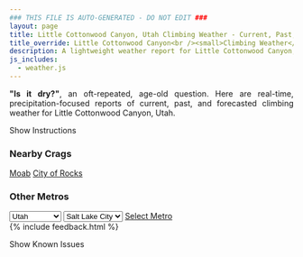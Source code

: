 ```yaml
---
### THIS FILE IS AUTO-GENERATED - DO NOT EDIT ###
layout: page
title: Little Cottonwood Canyon, Utah Climbing Weather - Current, Past, and Forecasted
title_override: Little Cottonwood Canyon<br /><small>Climbing Weather</small>
description: A lightweight weather report for Little Cottonwood Canyon, Utah. Optimized for slow internet connections.
js_includes:
  - weather.js
---
```


<section class="measure center lh-copy f5-ns f6 ph2 mv4" style="text-align: justify;">
<strong>"Is it dry?"</strong>, an oft-repeated, age-old question. Here are real-time,
precipitation-focused reports of current, past, and forecasted climbing weather for Little Cottonwood Canyon, Utah.
</section>

<p id="settings-toggle" class="mw5 b center tc hover-light-red black-70 pointer">Show Instructions</p>
<section id="settings" class="overflow-hidden" style="display:none;">
    <div class="mv2 ph2 center">
        <div class="fn f6 tc pv2">
            <p class="measure lh-copy center"><strong>Show/hide hourly forecasts</strong> by clicking the desired day.</p>
            <hr class="mw5 p0 mv2 o-60 b0 bt b--light-red light-red bg-light-red">
            <p class="measure lh-copy center"><strong>Current and Past conditions</strong> are measured by the nearest weather station. <strong>Forecast conditions</strong> are calculated and polled separately.</p>
            <hr class="mw5 p0 mv2 o-60 b0 bt b--light-red light-red bg-light-red">
            <p class="measure lh-copy center"><strong>Having issues?</strong> Try <a id="clear-cache" class="no-underline relative fancy-link light-red hover-light-red" href="#">clearing the local cache</a>.</p>
            <hr class="mw5 p0 mv2 o-60 b0 bt b--light-red light-red bg-light-red">
            <p class="measure lh-copy center">Weather data sourced from <a class="no-underline fancy-link relative light-red" target="_blank" href="https://www.weather.gov/documentation/services-web-api">weather.gov</a>.</p>
        </div>
    </div>
</section>
<section id="weather" data-crag="little-cottonwood-canyon-utah" class="mv4-ns mv3 ph2 center"></section>
<section id="nearby" class="tc lh-copy">
  <h3>Nearby Crags</h3>
<a class="nowrap no-underline fancy-link relative light-red mh3" href="/crags/moab-utah-weather.html">Moab</a>
<a class="nowrap no-underline fancy-link relative light-red mh3" href="/crags/city-of-rocks-idaho-weather.html">City of Rocks</a>
</section>
<section id="nearby" class="tc lh-copy">
  <h3>Other Metros</h3>
  <select class="ma1 bg-near-white pa2" id="stateSel">
    <option value="Texas">Texas</option>
    <option value="Washington">Washington</option>
    <option value="Colorado">Colorado</option>
    <option value="Tennessee">Tennessee</option>
    <option value="Utah" selected>Utah</option>
    <option value="California">California</option>
  </select>
  <select class="ma1 bg-near-white pa2" id="citySel">
    <option value="Salt Lake City" selected>Salt Lake City</option>
  </select>
  <a id="selectMetro" class="f6 link dim ph3 pv2 ma1 dib white bg-light-red" href="/crags/salt-lake-city-utah-weather.html">Select Metro</a>
  <script>
    var states = [];
    states["Texas"] = "Austin"
    states["Washington"] = "Seattle"
    states["Colorado"] = "Denver"
    states["Tennessee"] = "Nashville"
    states["Utah"] = "Salt Lake City"
    states["California"] = "San Francisco|Los Angeles"
  </script>
</section>
{% include feedback.html %}
<p id="issues-toggle" class="mw5 b center tc hover-light-red black-70 pointer">Show Known Issues</p>
<section id="issues" class="overflow-hidden tc f6">
</section>

<script>
  var weekly_SLC_102_165 = {"updated":"2024-04-21T08:25:29+00:00","units":"us","forecastGenerator":"BaselineForecastGenerator","generatedAt":"2024-04-21T08:32:11+00:00","updateTime":"2024-04-21T08:25:29+00:00","validTimes":"2024-04-21T02:00:00+00:00/P7DT2H","elevation":{"unitCode":"wmoUnit:m","value":1827.8856},"periods":[{"number":1,"name":"Overnight","startTime":"2024-04-21T02:00:00-06:00","endTime":"2024-04-21T06:00:00-06:00","isDaytime":false,"temperature":47,"temperatureUnit":"F","temperatureTrend":null,"probabilityOfPrecipitation":{"unitCode":"wmoUnit:percent","value":null},"dewpoint":{"unitCode":"wmoUnit:degC","value":-0.5555555555555556},"relativeHumidity":{"unitCode":"wmoUnit:percent","value":48},"windSpeed":"6 to 9 mph","windDirection":"ENE","icon":"https://api.weather.gov/icons/land/night/few?size=medium","shortForecast":"Mostly Clear","detailedForecast":"Mostly clear, with a low around 47. East northeast wind 6 to 9 mph."},{"number":2,"name":"Sunday","startTime":"2024-04-21T06:00:00-06:00","endTime":"2024-04-21T18:00:00-06:00","isDaytime":true,"temperature":72,"temperatureUnit":"F","temperatureTrend":null,"probabilityOfPrecipitation":{"unitCode":"wmoUnit:percent","value":null},"dewpoint":{"unitCode":"wmoUnit:degC","value":0},"relativeHumidity":{"unitCode":"wmoUnit:percent","value":45},"windSpeed":"6 to 10 mph","windDirection":"S","icon":"https://api.weather.gov/icons/land/day/few?size=medium","shortForecast":"Sunny","detailedForecast":"Sunny, with a high near 72. South wind 6 to 10 mph."},{"number":3,"name":"Sunday Night","startTime":"2024-04-21T18:00:00-06:00","endTime":"2024-04-22T06:00:00-06:00","isDaytime":false,"temperature":48,"temperatureUnit":"F","temperatureTrend":"rising","probabilityOfPrecipitation":{"unitCode":"wmoUnit:percent","value":null},"dewpoint":{"unitCode":"wmoUnit:degC","value":0},"relativeHumidity":{"unitCode":"wmoUnit:percent","value":50},"windSpeed":"9 mph","windDirection":"SSE","icon":"https://api.weather.gov/icons/land/night/few?size=medium","shortForecast":"Mostly Clear","detailedForecast":"Mostly clear. Low around 48, with temperatures rising to around 50 overnight. South southeast wind around 9 mph."},{"number":4,"name":"Monday","startTime":"2024-04-22T06:00:00-06:00","endTime":"2024-04-22T18:00:00-06:00","isDaytime":true,"temperature":70,"temperatureUnit":"F","temperatureTrend":null,"probabilityOfPrecipitation":{"unitCode":"wmoUnit:percent","value":null},"dewpoint":{"unitCode":"wmoUnit:degC","value":1.1111111111111112},"relativeHumidity":{"unitCode":"wmoUnit:percent","value":54},"windSpeed":"5 to 9 mph","windDirection":"NNW","icon":"https://api.weather.gov/icons/land/day/sct?size=medium","shortForecast":"Mostly Sunny","detailedForecast":"Mostly sunny, with a high near 70. North northwest wind 5 to 9 mph."},{"number":5,"name":"Monday Night","startTime":"2024-04-22T18:00:00-06:00","endTime":"2024-04-23T06:00:00-06:00","isDaytime":false,"temperature":52,"temperatureUnit":"F","temperatureTrend":null,"probabilityOfPrecipitation":{"unitCode":"wmoUnit:percent","value":null},"dewpoint":{"unitCode":"wmoUnit:degC","value":0},"relativeHumidity":{"unitCode":"wmoUnit:percent","value":45},"windSpeed":"9 mph","windDirection":"NE","icon":"https://api.weather.gov/icons/land/night/bkn?size=medium","shortForecast":"Mostly Cloudy","detailedForecast":"Mostly cloudy, with a low around 52. Northeast wind around 9 mph."},{"number":6,"name":"Tuesday","startTime":"2024-04-23T06:00:00-06:00","endTime":"2024-04-23T18:00:00-06:00","isDaytime":true,"temperature":75,"temperatureUnit":"F","temperatureTrend":null,"probabilityOfPrecipitation":{"unitCode":"wmoUnit:percent","value":null},"dewpoint":{"unitCode":"wmoUnit:degC","value":1.6666666666666667},"relativeHumidity":{"unitCode":"wmoUnit:percent","value":46},"windSpeed":"6 to 13 mph","windDirection":"SSE","icon":"https://api.weather.gov/icons/land/day/sct?size=medium","shortForecast":"Mostly Sunny","detailedForecast":"Mostly sunny, with a high near 75."},{"number":7,"name":"Tuesday Night","startTime":"2024-04-23T18:00:00-06:00","endTime":"2024-04-24T06:00:00-06:00","isDaytime":false,"temperature":53,"temperatureUnit":"F","temperatureTrend":null,"probabilityOfPrecipitation":{"unitCode":"wmoUnit:percent","value":null},"dewpoint":{"unitCode":"wmoUnit:degC","value":0.5555555555555556},"relativeHumidity":{"unitCode":"wmoUnit:percent","value":44},"windSpeed":"12 to 15 mph","windDirection":"S","icon":"https://api.weather.gov/icons/land/night/sct?size=medium","shortForecast":"Partly Cloudy","detailedForecast":"Partly cloudy, with a low around 53."},{"number":8,"name":"Wednesday","startTime":"2024-04-24T06:00:00-06:00","endTime":"2024-04-24T18:00:00-06:00","isDaytime":true,"temperature":74,"temperatureUnit":"F","temperatureTrend":null,"probabilityOfPrecipitation":{"unitCode":"wmoUnit:percent","value":null},"dewpoint":{"unitCode":"wmoUnit:degC","value":0.5555555555555556},"relativeHumidity":{"unitCode":"wmoUnit:percent","value":44},"windSpeed":"12 to 17 mph","windDirection":"S","icon":"https://api.weather.gov/icons/land/day/few?size=medium","shortForecast":"Sunny","detailedForecast":"Sunny, with a high near 74."},{"number":9,"name":"Wednesday Night","startTime":"2024-04-24T18:00:00-06:00","endTime":"2024-04-25T06:00:00-06:00","isDaytime":false,"temperature":50,"temperatureUnit":"F","temperatureTrend":null,"probabilityOfPrecipitation":{"unitCode":"wmoUnit:percent","value":null},"dewpoint":{"unitCode":"wmoUnit:degC","value":0.5555555555555556},"relativeHumidity":{"unitCode":"wmoUnit:percent","value":52},"windSpeed":"10 to 15 mph","windDirection":"S","icon":"https://api.weather.gov/icons/land/night/sct/rain_showers?size=medium","shortForecast":"Partly Cloudy then Slight Chance Rain Showers","detailedForecast":"A slight chance of rain showers after midnight. Partly cloudy, with a low around 50."},{"number":10,"name":"Thursday","startTime":"2024-04-25T06:00:00-06:00","endTime":"2024-04-25T18:00:00-06:00","isDaytime":true,"temperature":66,"temperatureUnit":"F","temperatureTrend":null,"probabilityOfPrecipitation":{"unitCode":"wmoUnit:percent","value":null},"dewpoint":{"unitCode":"wmoUnit:degC","value":3.3333333333333335},"relativeHumidity":{"unitCode":"wmoUnit:percent","value":54},"windSpeed":"8 to 12 mph","windDirection":"SSW","icon":"https://api.weather.gov/icons/land/day/rain_showers/tsra_sct?size=medium","shortForecast":"Showers And Thunderstorms Likely","detailedForecast":"A chance of rain showers before noon, then showers and thunderstorms likely. Mostly cloudy, with a high near 66."},{"number":11,"name":"Thursday Night","startTime":"2024-04-25T18:00:00-06:00","endTime":"2024-04-26T06:00:00-06:00","isDaytime":false,"temperature":46,"temperatureUnit":"F","temperatureTrend":null,"probabilityOfPrecipitation":{"unitCode":"wmoUnit:percent","value":null},"dewpoint":{"unitCode":"wmoUnit:degC","value":3.888888888888889},"relativeHumidity":{"unitCode":"wmoUnit:percent","value":69},"windSpeed":"8 to 12 mph","windDirection":"W","icon":"https://api.weather.gov/icons/land/night/tsra_sct?size=medium","shortForecast":"Chance Showers And Thunderstorms","detailedForecast":"A chance of showers and thunderstorms. Mostly cloudy, with a low around 46."},{"number":12,"name":"Friday","startTime":"2024-04-26T06:00:00-06:00","endTime":"2024-04-26T18:00:00-06:00","isDaytime":true,"temperature":60,"temperatureUnit":"F","temperatureTrend":null,"probabilityOfPrecipitation":{"unitCode":"wmoUnit:percent","value":null},"dewpoint":{"unitCode":"wmoUnit:degC","value":3.888888888888889},"relativeHumidity":{"unitCode":"wmoUnit:percent","value":70},"windSpeed":"7 to 12 mph","windDirection":"SSW","icon":"https://api.weather.gov/icons/land/day/rain_showers/tsra?size=medium","shortForecast":"Showers And Thunderstorms","detailedForecast":"Rain showers likely before noon, then showers and thunderstorms. Mostly cloudy, with a high near 60."},{"number":13,"name":"Friday Night","startTime":"2024-04-26T18:00:00-06:00","endTime":"2024-04-27T06:00:00-06:00","isDaytime":false,"temperature":44,"temperatureUnit":"F","temperatureTrend":null,"probabilityOfPrecipitation":{"unitCode":"wmoUnit:percent","value":null},"dewpoint":{"unitCode":"wmoUnit:degC","value":3.3333333333333335},"relativeHumidity":{"unitCode":"wmoUnit:percent","value":70},"windSpeed":"10 mph","windDirection":"SSE","icon":"https://api.weather.gov/icons/land/night/rain_showers?size=medium","shortForecast":"Rain Showers Likely","detailedForecast":"Rain showers likely. Mostly cloudy, with a low around 44."},{"number":14,"name":"Saturday","startTime":"2024-04-27T06:00:00-06:00","endTime":"2024-04-27T18:00:00-06:00","isDaytime":true,"temperature":55,"temperatureUnit":"F","temperatureTrend":null,"probabilityOfPrecipitation":{"unitCode":"wmoUnit:percent","value":null},"dewpoint":{"unitCode":"wmoUnit:degC","value":2.7777777777777777},"relativeHumidity":{"unitCode":"wmoUnit:percent","value":70},"windSpeed":"10 to 14 mph","windDirection":"SSW","icon":"https://api.weather.gov/icons/land/day/rain_showers/tsra?size=medium","shortForecast":"Showers And Thunderstorms","detailedForecast":"Rain showers likely before noon, then showers and thunderstorms. Mostly cloudy, with a high near 55."}]}
  var hourly_SLC_102_165 = {"@context":["https://geojson.org/geojson-ld/geojson-context.jsonld",{"@version":"1.1","wx":"https://api.weather.gov/ontology#","geo":"http://www.opengis.net/ont/geosparql#","unit":"http://codes.wmo.int/common/unit/","@vocab":"https://api.weather.gov/ontology#"}],"type":"Feature","geometry":{"type":"Polygon","coordinates":[[[-111.8230908,40.5483358],[-111.8195126,40.526531199999994],[-111.7908653,40.529244199999994],[-111.79443749999999,40.55104909999999],[-111.8230908,40.5483358]]]},"properties":{"updated":"2024-04-21T08:25:29+00:00","units":"us","forecastGenerator":"HourlyForecastGenerator","generatedAt":"2024-04-21T08:32:11+00:00","updateTime":"2024-04-21T08:25:29+00:00","validTimes":"2024-04-21T02:00:00+00:00/P7DT2H","elevation":{"unitCode":"wmoUnit:m","value":1827.8856},"periods":[{"number":1,"name":"","startTime":"2024-04-21T02:00:00-06:00","endTime":"2024-04-21T03:00:00-06:00","isDaytime":false,"temperature":50,"temperatureUnit":"F","temperatureTrend":null,"probabilityOfPrecipitation":{"unitCode":"wmoUnit:percent","value":0},"dewpoint":{"unitCode":"wmoUnit:degC","value":-0.5555555555555556},"relativeHumidity":{"unitCode":"wmoUnit:percent","value":48},"windSpeed":"9 mph","windDirection":"ENE","icon":"https://api.weather.gov/icons/land/night/few,0?size=small","shortForecast":"Mostly Clear","detailedForecast":""},{"number":2,"name":"","startTime":"2024-04-21T03:00:00-06:00","endTime":"2024-04-21T04:00:00-06:00","isDaytime":false,"temperature":49,"temperatureUnit":"F","temperatureTrend":null,"probabilityOfPrecipitation":{"unitCode":"wmoUnit:percent","value":0},"dewpoint":{"unitCode":"wmoUnit:degC","value":-2.2222222222222223},"relativeHumidity":{"unitCode":"wmoUnit:percent","value":44},"windSpeed":"7 mph","windDirection":"ENE","icon":"https://api.weather.gov/icons/land/night/few,0?size=small","shortForecast":"Mostly Clear","detailedForecast":""},{"number":3,"name":"","startTime":"2024-04-21T04:00:00-06:00","endTime":"2024-04-21T05:00:00-06:00","isDaytime":false,"temperature":49,"temperatureUnit":"F","temperatureTrend":null,"probabilityOfPrecipitation":{"unitCode":"wmoUnit:percent","value":0},"dewpoint":{"unitCode":"wmoUnit:degC","value":-1.6666666666666667},"relativeHumidity":{"unitCode":"wmoUnit:percent","value":45},"windSpeed":"6 mph","windDirection":"E","icon":"https://api.weather.gov/icons/land/night/few,0?size=small","shortForecast":"Mostly Clear","detailedForecast":""},{"number":4,"name":"","startTime":"2024-04-21T05:00:00-06:00","endTime":"2024-04-21T06:00:00-06:00","isDaytime":false,"temperature":48,"temperatureUnit":"F","temperatureTrend":null,"probabilityOfPrecipitation":{"unitCode":"wmoUnit:percent","value":0},"dewpoint":{"unitCode":"wmoUnit:degC","value":-2.2222222222222223},"relativeHumidity":{"unitCode":"wmoUnit:percent","value":45},"windSpeed":"6 mph","windDirection":"E","icon":"https://api.weather.gov/icons/land/night/few,0?size=small","shortForecast":"Mostly Clear","detailedForecast":""},{"number":5,"name":"","startTime":"2024-04-21T06:00:00-06:00","endTime":"2024-04-21T07:00:00-06:00","isDaytime":true,"temperature":47,"temperatureUnit":"F","temperatureTrend":null,"probabilityOfPrecipitation":{"unitCode":"wmoUnit:percent","value":0},"dewpoint":{"unitCode":"wmoUnit:degC","value":-2.7777777777777777},"relativeHumidity":{"unitCode":"wmoUnit:percent","value":45},"windSpeed":"6 mph","windDirection":"ESE","icon":"https://api.weather.gov/icons/land/day/few,0?size=small","shortForecast":"Sunny","detailedForecast":""},{"number":6,"name":"","startTime":"2024-04-21T07:00:00-06:00","endTime":"2024-04-21T08:00:00-06:00","isDaytime":true,"temperature":49,"temperatureUnit":"F","temperatureTrend":null,"probabilityOfPrecipitation":{"unitCode":"wmoUnit:percent","value":0},"dewpoint":{"unitCode":"wmoUnit:degC","value":-2.2222222222222223},"relativeHumidity":{"unitCode":"wmoUnit:percent","value":44},"windSpeed":"6 mph","windDirection":"ESE","icon":"https://api.weather.gov/icons/land/day/few,0?size=small","shortForecast":"Sunny","detailedForecast":""},{"number":7,"name":"","startTime":"2024-04-21T08:00:00-06:00","endTime":"2024-04-21T09:00:00-06:00","isDaytime":true,"temperature":51,"temperatureUnit":"F","temperatureTrend":null,"probabilityOfPrecipitation":{"unitCode":"wmoUnit:percent","value":0},"dewpoint":{"unitCode":"wmoUnit:degC","value":-1.1111111111111112},"relativeHumidity":{"unitCode":"wmoUnit:percent","value":44},"windSpeed":"6 mph","windDirection":"ESE","icon":"https://api.weather.gov/icons/land/day/few,0?size=small","shortForecast":"Sunny","detailedForecast":""},{"number":8,"name":"","startTime":"2024-04-21T09:00:00-06:00","endTime":"2024-04-21T10:00:00-06:00","isDaytime":true,"temperature":54,"temperatureUnit":"F","temperatureTrend":null,"probabilityOfPrecipitation":{"unitCode":"wmoUnit:percent","value":0},"dewpoint":{"unitCode":"wmoUnit:degC","value":-1.1111111111111112},"relativeHumidity":{"unitCode":"wmoUnit:percent","value":40},"windSpeed":"6 mph","windDirection":"S","icon":"https://api.weather.gov/icons/land/day/few,0?size=small","shortForecast":"Sunny","detailedForecast":""},{"number":9,"name":"","startTime":"2024-04-21T10:00:00-06:00","endTime":"2024-04-21T11:00:00-06:00","isDaytime":true,"temperature":60,"temperatureUnit":"F","temperatureTrend":null,"probabilityOfPrecipitation":{"unitCode":"wmoUnit:percent","value":0},"dewpoint":{"unitCode":"wmoUnit:degC","value":0},"relativeHumidity":{"unitCode":"wmoUnit:percent","value":35},"windSpeed":"6 mph","windDirection":"S","icon":"https://api.weather.gov/icons/land/day/few,0?size=small","shortForecast":"Sunny","detailedForecast":""},{"number":10,"name":"","startTime":"2024-04-21T11:00:00-06:00","endTime":"2024-04-21T12:00:00-06:00","isDaytime":true,"temperature":63,"temperatureUnit":"F","temperatureTrend":null,"probabilityOfPrecipitation":{"unitCode":"wmoUnit:percent","value":0},"dewpoint":{"unitCode":"wmoUnit:degC","value":-0.5555555555555556},"relativeHumidity":{"unitCode":"wmoUnit:percent","value":30},"windSpeed":"6 mph","windDirection":"S","icon":"https://api.weather.gov/icons/land/day/few,0?size=small","shortForecast":"Sunny","detailedForecast":""},{"number":11,"name":"","startTime":"2024-04-21T12:00:00-06:00","endTime":"2024-04-21T13:00:00-06:00","isDaytime":true,"temperature":65,"temperatureUnit":"F","temperatureTrend":null,"probabilityOfPrecipitation":{"unitCode":"wmoUnit:percent","value":1},"dewpoint":{"unitCode":"wmoUnit:degC","value":-0.5555555555555556},"relativeHumidity":{"unitCode":"wmoUnit:percent","value":28},"windSpeed":"9 mph","windDirection":"SSW","icon":"https://api.weather.gov/icons/land/day/few,1?size=small","shortForecast":"Sunny","detailedForecast":""},{"number":12,"name":"","startTime":"2024-04-21T13:00:00-06:00","endTime":"2024-04-21T14:00:00-06:00","isDaytime":true,"temperature":67,"temperatureUnit":"F","temperatureTrend":null,"probabilityOfPrecipitation":{"unitCode":"wmoUnit:percent","value":1},"dewpoint":{"unitCode":"wmoUnit:degC","value":0},"relativeHumidity":{"unitCode":"wmoUnit:percent","value":27},"windSpeed":"9 mph","windDirection":"SSW","icon":"https://api.weather.gov/icons/land/day/few,1?size=small","shortForecast":"Sunny","detailedForecast":""},{"number":13,"name":"","startTime":"2024-04-21T14:00:00-06:00","endTime":"2024-04-21T15:00:00-06:00","isDaytime":true,"temperature":69,"temperatureUnit":"F","temperatureTrend":null,"probabilityOfPrecipitation":{"unitCode":"wmoUnit:percent","value":1},"dewpoint":{"unitCode":"wmoUnit:degC","value":0},"relativeHumidity":{"unitCode":"wmoUnit:percent","value":25},"windSpeed":"9 mph","windDirection":"SSW","icon":"https://api.weather.gov/icons/land/day/few,1?size=small","shortForecast":"Sunny","detailedForecast":""},{"number":14,"name":"","startTime":"2024-04-21T15:00:00-06:00","endTime":"2024-04-21T16:00:00-06:00","isDaytime":true,"temperature":70,"temperatureUnit":"F","temperatureTrend":null,"probabilityOfPrecipitation":{"unitCode":"wmoUnit:percent","value":1},"dewpoint":{"unitCode":"wmoUnit:degC","value":0},"relativeHumidity":{"unitCode":"wmoUnit:percent","value":24},"windSpeed":"10 mph","windDirection":"S","icon":"https://api.weather.gov/icons/land/day/few,1?size=small","shortForecast":"Sunny","detailedForecast":""},{"number":15,"name":"","startTime":"2024-04-21T16:00:00-06:00","endTime":"2024-04-21T17:00:00-06:00","isDaytime":true,"temperature":70,"temperatureUnit":"F","temperatureTrend":null,"probabilityOfPrecipitation":{"unitCode":"wmoUnit:percent","value":1},"dewpoint":{"unitCode":"wmoUnit:degC","value":-0.5555555555555556},"relativeHumidity":{"unitCode":"wmoUnit:percent","value":23},"windSpeed":"10 mph","windDirection":"S","icon":"https://api.weather.gov/icons/land/day/few,1?size=small","shortForecast":"Sunny","detailedForecast":""},{"number":16,"name":"","startTime":"2024-04-21T17:00:00-06:00","endTime":"2024-04-21T18:00:00-06:00","isDaytime":true,"temperature":71,"temperatureUnit":"F","temperatureTrend":null,"probabilityOfPrecipitation":{"unitCode":"wmoUnit:percent","value":1},"dewpoint":{"unitCode":"wmoUnit:degC","value":-0.5555555555555556},"relativeHumidity":{"unitCode":"wmoUnit:percent","value":23},"windSpeed":"10 mph","windDirection":"S","icon":"https://api.weather.gov/icons/land/day/few,1?size=small","shortForecast":"Sunny","detailedForecast":""},{"number":17,"name":"","startTime":"2024-04-21T18:00:00-06:00","endTime":"2024-04-21T19:00:00-06:00","isDaytime":false,"temperature":72,"temperatureUnit":"F","temperatureTrend":null,"probabilityOfPrecipitation":{"unitCode":"wmoUnit:percent","value":2},"dewpoint":{"unitCode":"wmoUnit:degC","value":-0.5555555555555556},"relativeHumidity":{"unitCode":"wmoUnit:percent","value":22},"windSpeed":"9 mph","windDirection":"SSW","icon":"https://api.weather.gov/icons/land/night/few,2?size=small","shortForecast":"Mostly Clear","detailedForecast":""},{"number":18,"name":"","startTime":"2024-04-21T19:00:00-06:00","endTime":"2024-04-21T20:00:00-06:00","isDaytime":false,"temperature":70,"temperatureUnit":"F","temperatureTrend":null,"probabilityOfPrecipitation":{"unitCode":"wmoUnit:percent","value":2},"dewpoint":{"unitCode":"wmoUnit:degC","value":0},"relativeHumidity":{"unitCode":"wmoUnit:percent","value":24},"windSpeed":"9 mph","windDirection":"SSW","icon":"https://api.weather.gov/icons/land/night/few,2?size=small","shortForecast":"Mostly Clear","detailedForecast":""},{"number":19,"name":"","startTime":"2024-04-21T20:00:00-06:00","endTime":"2024-04-21T21:00:00-06:00","isDaytime":false,"temperature":66,"temperatureUnit":"F","temperatureTrend":null,"probabilityOfPrecipitation":{"unitCode":"wmoUnit:percent","value":2},"dewpoint":{"unitCode":"wmoUnit:degC","value":-0.5555555555555556},"relativeHumidity":{"unitCode":"wmoUnit:percent","value":27},"windSpeed":"9 mph","windDirection":"SSW","icon":"https://api.weather.gov/icons/land/night/few,2?size=small","shortForecast":"Mostly Clear","detailedForecast":""},{"number":20,"name":"","startTime":"2024-04-21T21:00:00-06:00","endTime":"2024-04-21T22:00:00-06:00","isDaytime":false,"temperature":62,"temperatureUnit":"F","temperatureTrend":null,"probabilityOfPrecipitation":{"unitCode":"wmoUnit:percent","value":3},"dewpoint":{"unitCode":"wmoUnit:degC","value":-1.6666666666666667},"relativeHumidity":{"unitCode":"wmoUnit:percent","value":28},"windSpeed":"9 mph","windDirection":"SSE","icon":"https://api.weather.gov/icons/land/night/few,3?size=small","shortForecast":"Mostly Clear","detailedForecast":""},{"number":21,"name":"","startTime":"2024-04-21T22:00:00-06:00","endTime":"2024-04-21T23:00:00-06:00","isDaytime":false,"temperature":61,"temperatureUnit":"F","temperatureTrend":null,"probabilityOfPrecipitation":{"unitCode":"wmoUnit:percent","value":3},"dewpoint":{"unitCode":"wmoUnit:degC","value":-2.2222222222222223},"relativeHumidity":{"unitCode":"wmoUnit:percent","value":28},"windSpeed":"9 mph","windDirection":"SSE","icon":"https://api.weather.gov/icons/land/night/few,3?size=small","shortForecast":"Mostly Clear","detailedForecast":""},{"number":22,"name":"","startTime":"2024-04-21T23:00:00-06:00","endTime":"2024-04-22T00:00:00-06:00","isDaytime":false,"temperature":60,"temperatureUnit":"F","temperatureTrend":null,"probabilityOfPrecipitation":{"unitCode":"wmoUnit:percent","value":3},"dewpoint":{"unitCode":"wmoUnit:degC","value":-1.6666666666666667},"relativeHumidity":{"unitCode":"wmoUnit:percent","value":30},"windSpeed":"9 mph","windDirection":"SSE","icon":"https://api.weather.gov/icons/land/night/few,3?size=small","shortForecast":"Mostly Clear","detailedForecast":""},{"number":23,"name":"","startTime":"2024-04-22T00:00:00-06:00","endTime":"2024-04-22T01:00:00-06:00","isDaytime":false,"temperature":58,"temperatureUnit":"F","temperatureTrend":null,"probabilityOfPrecipitation":{"unitCode":"wmoUnit:percent","value":3},"dewpoint":{"unitCode":"wmoUnit:degC","value":-2.2222222222222223},"relativeHumidity":{"unitCode":"wmoUnit:percent","value":32},"windSpeed":"8 mph","windDirection":"SSE","icon":"https://api.weather.gov/icons/land/night/few,3?size=small","shortForecast":"Mostly Clear","detailedForecast":""},{"number":24,"name":"","startTime":"2024-04-22T01:00:00-06:00","endTime":"2024-04-22T02:00:00-06:00","isDaytime":false,"temperature":57,"temperatureUnit":"F","temperatureTrend":null,"probabilityOfPrecipitation":{"unitCode":"wmoUnit:percent","value":3},"dewpoint":{"unitCode":"wmoUnit:degC","value":-1.6666666666666667},"relativeHumidity":{"unitCode":"wmoUnit:percent","value":34},"windSpeed":"8 mph","windDirection":"SSE","icon":"https://api.weather.gov/icons/land/night/few,3?size=small","shortForecast":"Mostly Clear","detailedForecast":""},{"number":25,"name":"","startTime":"2024-04-22T02:00:00-06:00","endTime":"2024-04-22T03:00:00-06:00","isDaytime":false,"temperature":55,"temperatureUnit":"F","temperatureTrend":null,"probabilityOfPrecipitation":{"unitCode":"wmoUnit:percent","value":3},"dewpoint":{"unitCode":"wmoUnit:degC","value":-0.5555555555555556},"relativeHumidity":{"unitCode":"wmoUnit:percent","value":39},"windSpeed":"8 mph","windDirection":"SSE","icon":"https://api.weather.gov/icons/land/night/few,3?size=small","shortForecast":"Mostly Clear","detailedForecast":""},{"number":26,"name":"","startTime":"2024-04-22T03:00:00-06:00","endTime":"2024-04-22T04:00:00-06:00","isDaytime":false,"temperature":53,"temperatureUnit":"F","temperatureTrend":null,"probabilityOfPrecipitation":{"unitCode":"wmoUnit:percent","value":3},"dewpoint":{"unitCode":"wmoUnit:degC","value":-0.5555555555555556},"relativeHumidity":{"unitCode":"wmoUnit:percent","value":43},"windSpeed":"7 mph","windDirection":"NNE","icon":"https://api.weather.gov/icons/land/night/sct,3?size=small","shortForecast":"Partly Cloudy","detailedForecast":""},{"number":27,"name":"","startTime":"2024-04-22T04:00:00-06:00","endTime":"2024-04-22T05:00:00-06:00","isDaytime":false,"temperature":51,"temperatureUnit":"F","temperatureTrend":null,"probabilityOfPrecipitation":{"unitCode":"wmoUnit:percent","value":3},"dewpoint":{"unitCode":"wmoUnit:degC","value":-0.5555555555555556},"relativeHumidity":{"unitCode":"wmoUnit:percent","value":46},"windSpeed":"7 mph","windDirection":"NNE","icon":"https://api.weather.gov/icons/land/night/sct,3?size=small","shortForecast":"Partly Cloudy","detailedForecast":""},{"number":28,"name":"","startTime":"2024-04-22T05:00:00-06:00","endTime":"2024-04-22T06:00:00-06:00","isDaytime":false,"temperature":50,"temperatureUnit":"F","temperatureTrend":null,"probabilityOfPrecipitation":{"unitCode":"wmoUnit:percent","value":3},"dewpoint":{"unitCode":"wmoUnit:degC","value":0},"relativeHumidity":{"unitCode":"wmoUnit:percent","value":50},"windSpeed":"7 mph","windDirection":"NNE","icon":"https://api.weather.gov/icons/land/night/sct,3?size=small","shortForecast":"Partly Cloudy","detailedForecast":""},{"number":29,"name":"","startTime":"2024-04-22T06:00:00-06:00","endTime":"2024-04-22T07:00:00-06:00","isDaytime":true,"temperature":50,"temperatureUnit":"F","temperatureTrend":null,"probabilityOfPrecipitation":{"unitCode":"wmoUnit:percent","value":0},"dewpoint":{"unitCode":"wmoUnit:degC","value":1.1111111111111112},"relativeHumidity":{"unitCode":"wmoUnit:percent","value":54},"windSpeed":"7 mph","windDirection":"NNE","icon":"https://api.weather.gov/icons/land/day/sct,0?size=small","shortForecast":"Mostly Sunny","detailedForecast":""},{"number":30,"name":"","startTime":"2024-04-22T07:00:00-06:00","endTime":"2024-04-22T08:00:00-06:00","isDaytime":true,"temperature":49,"temperatureUnit":"F","temperatureTrend":null,"probabilityOfPrecipitation":{"unitCode":"wmoUnit:percent","value":0},"dewpoint":{"unitCode":"wmoUnit:degC","value":0.5555555555555556},"relativeHumidity":{"unitCode":"wmoUnit:percent","value":54},"windSpeed":"7 mph","windDirection":"NNE","icon":"https://api.weather.gov/icons/land/day/sct,0?size=small","shortForecast":"Mostly Sunny","detailedForecast":""},{"number":31,"name":"","startTime":"2024-04-22T08:00:00-06:00","endTime":"2024-04-22T09:00:00-06:00","isDaytime":true,"temperature":51,"temperatureUnit":"F","temperatureTrend":null,"probabilityOfPrecipitation":{"unitCode":"wmoUnit:percent","value":0},"dewpoint":{"unitCode":"wmoUnit:degC","value":1.1111111111111112},"relativeHumidity":{"unitCode":"wmoUnit:percent","value":52},"windSpeed":"7 mph","windDirection":"NNE","icon":"https://api.weather.gov/icons/land/day/sct,0?size=small","shortForecast":"Mostly Sunny","detailedForecast":""},{"number":32,"name":"","startTime":"2024-04-22T09:00:00-06:00","endTime":"2024-04-22T10:00:00-06:00","isDaytime":true,"temperature":54,"temperatureUnit":"F","temperatureTrend":null,"probabilityOfPrecipitation":{"unitCode":"wmoUnit:percent","value":0},"dewpoint":{"unitCode":"wmoUnit:degC","value":1.1111111111111112},"relativeHumidity":{"unitCode":"wmoUnit:percent","value":46},"windSpeed":"5 mph","windDirection":"NNW","icon":"https://api.weather.gov/icons/land/day/sct,0?size=small","shortForecast":"Mostly Sunny","detailedForecast":""},{"number":33,"name":"","startTime":"2024-04-22T10:00:00-06:00","endTime":"2024-04-22T11:00:00-06:00","isDaytime":true,"temperature":58,"temperatureUnit":"F","temperatureTrend":null,"probabilityOfPrecipitation":{"unitCode":"wmoUnit:percent","value":0},"dewpoint":{"unitCode":"wmoUnit:degC","value":1.1111111111111112},"relativeHumidity":{"unitCode":"wmoUnit:percent","value":41},"windSpeed":"5 mph","windDirection":"NNW","icon":"https://api.weather.gov/icons/land/day/sct,0?size=small","shortForecast":"Mostly Sunny","detailedForecast":""},{"number":34,"name":"","startTime":"2024-04-22T11:00:00-06:00","endTime":"2024-04-22T12:00:00-06:00","isDaytime":true,"temperature":62,"temperatureUnit":"F","temperatureTrend":null,"probabilityOfPrecipitation":{"unitCode":"wmoUnit:percent","value":0},"dewpoint":{"unitCode":"wmoUnit:degC","value":1.1111111111111112},"relativeHumidity":{"unitCode":"wmoUnit:percent","value":35},"windSpeed":"5 mph","windDirection":"NNW","icon":"https://api.weather.gov/icons/land/day/sct,0?size=small","shortForecast":"Mostly Sunny","detailedForecast":""},{"number":35,"name":"","startTime":"2024-04-22T12:00:00-06:00","endTime":"2024-04-22T13:00:00-06:00","isDaytime":true,"temperature":64,"temperatureUnit":"F","temperatureTrend":null,"probabilityOfPrecipitation":{"unitCode":"wmoUnit:percent","value":1},"dewpoint":{"unitCode":"wmoUnit:degC","value":0},"relativeHumidity":{"unitCode":"wmoUnit:percent","value":30},"windSpeed":"7 mph","windDirection":"WNW","icon":"https://api.weather.gov/icons/land/day/few,1?size=small","shortForecast":"Sunny","detailedForecast":""},{"number":36,"name":"","startTime":"2024-04-22T13:00:00-06:00","endTime":"2024-04-22T14:00:00-06:00","isDaytime":true,"temperature":66,"temperatureUnit":"F","temperatureTrend":null,"probabilityOfPrecipitation":{"unitCode":"wmoUnit:percent","value":1},"dewpoint":{"unitCode":"wmoUnit:degC","value":-0.5555555555555556},"relativeHumidity":{"unitCode":"wmoUnit:percent","value":27},"windSpeed":"7 mph","windDirection":"WNW","icon":"https://api.weather.gov/icons/land/day/few,1?size=small","shortForecast":"Sunny","detailedForecast":""},{"number":37,"name":"","startTime":"2024-04-22T14:00:00-06:00","endTime":"2024-04-22T15:00:00-06:00","isDaytime":true,"temperature":67,"temperatureUnit":"F","temperatureTrend":null,"probabilityOfPrecipitation":{"unitCode":"wmoUnit:percent","value":1},"dewpoint":{"unitCode":"wmoUnit:degC","value":-0.5555555555555556},"relativeHumidity":{"unitCode":"wmoUnit:percent","value":26},"windSpeed":"7 mph","windDirection":"WNW","icon":"https://api.weather.gov/icons/land/day/few,1?size=small","shortForecast":"Sunny","detailedForecast":""},{"number":38,"name":"","startTime":"2024-04-22T15:00:00-06:00","endTime":"2024-04-22T16:00:00-06:00","isDaytime":true,"temperature":68,"temperatureUnit":"F","temperatureTrend":null,"probabilityOfPrecipitation":{"unitCode":"wmoUnit:percent","value":1},"dewpoint":{"unitCode":"wmoUnit:degC","value":0},"relativeHumidity":{"unitCode":"wmoUnit:percent","value":26},"windSpeed":"9 mph","windDirection":"NW","icon":"https://api.weather.gov/icons/land/day/sct,1?size=small","shortForecast":"Mostly Sunny","detailedForecast":""},{"number":39,"name":"","startTime":"2024-04-22T16:00:00-06:00","endTime":"2024-04-22T17:00:00-06:00","isDaytime":true,"temperature":69,"temperatureUnit":"F","temperatureTrend":null,"probabilityOfPrecipitation":{"unitCode":"wmoUnit:percent","value":1},"dewpoint":{"unitCode":"wmoUnit:degC","value":0},"relativeHumidity":{"unitCode":"wmoUnit:percent","value":25},"windSpeed":"9 mph","windDirection":"NW","icon":"https://api.weather.gov/icons/land/day/sct,1?size=small","shortForecast":"Mostly Sunny","detailedForecast":""},{"number":40,"name":"","startTime":"2024-04-22T17:00:00-06:00","endTime":"2024-04-22T18:00:00-06:00","isDaytime":true,"temperature":70,"temperatureUnit":"F","temperatureTrend":null,"probabilityOfPrecipitation":{"unitCode":"wmoUnit:percent","value":1},"dewpoint":{"unitCode":"wmoUnit:degC","value":0},"relativeHumidity":{"unitCode":"wmoUnit:percent","value":25},"windSpeed":"9 mph","windDirection":"NW","icon":"https://api.weather.gov/icons/land/day/sct,1?size=small","shortForecast":"Mostly Sunny","detailedForecast":""},{"number":41,"name":"","startTime":"2024-04-22T18:00:00-06:00","endTime":"2024-04-22T19:00:00-06:00","isDaytime":false,"temperature":69,"temperatureUnit":"F","temperatureTrend":null,"probabilityOfPrecipitation":{"unitCode":"wmoUnit:percent","value":1},"dewpoint":{"unitCode":"wmoUnit:degC","value":0},"relativeHumidity":{"unitCode":"wmoUnit:percent","value":25},"windSpeed":"9 mph","windDirection":"NNW","icon":"https://api.weather.gov/icons/land/night/sct,1?size=small","shortForecast":"Partly Cloudy","detailedForecast":""},{"number":42,"name":"","startTime":"2024-04-22T19:00:00-06:00","endTime":"2024-04-22T20:00:00-06:00","isDaytime":false,"temperature":67,"temperatureUnit":"F","temperatureTrend":null,"probabilityOfPrecipitation":{"unitCode":"wmoUnit:percent","value":1},"dewpoint":{"unitCode":"wmoUnit:degC","value":-0.5555555555555556},"relativeHumidity":{"unitCode":"wmoUnit:percent","value":26},"windSpeed":"9 mph","windDirection":"NNW","icon":"https://api.weather.gov/icons/land/night/sct,1?size=small","shortForecast":"Partly Cloudy","detailedForecast":""},{"number":43,"name":"","startTime":"2024-04-22T20:00:00-06:00","endTime":"2024-04-22T21:00:00-06:00","isDaytime":false,"temperature":63,"temperatureUnit":"F","temperatureTrend":null,"probabilityOfPrecipitation":{"unitCode":"wmoUnit:percent","value":1},"dewpoint":{"unitCode":"wmoUnit:degC","value":-1.6666666666666667},"relativeHumidity":{"unitCode":"wmoUnit:percent","value":28},"windSpeed":"9 mph","windDirection":"NNW","icon":"https://api.weather.gov/icons/land/night/sct,1?size=small","shortForecast":"Partly Cloudy","detailedForecast":""},{"number":44,"name":"","startTime":"2024-04-22T21:00:00-06:00","endTime":"2024-04-22T22:00:00-06:00","isDaytime":false,"temperature":60,"temperatureUnit":"F","temperatureTrend":null,"probabilityOfPrecipitation":{"unitCode":"wmoUnit:percent","value":1},"dewpoint":{"unitCode":"wmoUnit:degC","value":-1.6666666666666667},"relativeHumidity":{"unitCode":"wmoUnit:percent","value":30},"windSpeed":"7 mph","windDirection":"NNE","icon":"https://api.weather.gov/icons/land/night/bkn,1?size=small","shortForecast":"Mostly Cloudy","detailedForecast":""},{"number":45,"name":"","startTime":"2024-04-22T22:00:00-06:00","endTime":"2024-04-22T23:00:00-06:00","isDaytime":false,"temperature":58,"temperatureUnit":"F","temperatureTrend":null,"probabilityOfPrecipitation":{"unitCode":"wmoUnit:percent","value":1},"dewpoint":{"unitCode":"wmoUnit:degC","value":-2.2222222222222223},"relativeHumidity":{"unitCode":"wmoUnit:percent","value":32},"windSpeed":"7 mph","windDirection":"NNE","icon":"https://api.weather.gov/icons/land/night/bkn,1?size=small","shortForecast":"Mostly Cloudy","detailedForecast":""},{"number":46,"name":"","startTime":"2024-04-22T23:00:00-06:00","endTime":"2024-04-23T00:00:00-06:00","isDaytime":false,"temperature":57,"temperatureUnit":"F","temperatureTrend":null,"probabilityOfPrecipitation":{"unitCode":"wmoUnit:percent","value":1},"dewpoint":{"unitCode":"wmoUnit:degC","value":-1.6666666666666667},"relativeHumidity":{"unitCode":"wmoUnit:percent","value":34},"windSpeed":"7 mph","windDirection":"NNE","icon":"https://api.weather.gov/icons/land/night/bkn,1?size=small","shortForecast":"Mostly Cloudy","detailedForecast":""},{"number":47,"name":"","startTime":"2024-04-23T00:00:00-06:00","endTime":"2024-04-23T01:00:00-06:00","isDaytime":false,"temperature":56,"temperatureUnit":"F","temperatureTrend":null,"probabilityOfPrecipitation":{"unitCode":"wmoUnit:percent","value":4},"dewpoint":{"unitCode":"wmoUnit:degC","value":-1.6666666666666667},"relativeHumidity":{"unitCode":"wmoUnit:percent","value":36},"windSpeed":"7 mph","windDirection":"ENE","icon":"https://api.weather.gov/icons/land/night/bkn,4?size=small","shortForecast":"Mostly Cloudy","detailedForecast":""},{"number":48,"name":"","startTime":"2024-04-23T01:00:00-06:00","endTime":"2024-04-23T02:00:00-06:00","isDaytime":false,"temperature":55,"temperatureUnit":"F","temperatureTrend":null,"probabilityOfPrecipitation":{"unitCode":"wmoUnit:percent","value":4},"dewpoint":{"unitCode":"wmoUnit:degC","value":-1.1111111111111112},"relativeHumidity":{"unitCode":"wmoUnit:percent","value":38},"windSpeed":"7 mph","windDirection":"ENE","icon":"https://api.weather.gov/icons/land/night/bkn,4?size=small","shortForecast":"Mostly Cloudy","detailedForecast":""},{"number":49,"name":"","startTime":"2024-04-23T02:00:00-06:00","endTime":"2024-04-23T03:00:00-06:00","isDaytime":false,"temperature":55,"temperatureUnit":"F","temperatureTrend":null,"probabilityOfPrecipitation":{"unitCode":"wmoUnit:percent","value":4},"dewpoint":{"unitCode":"wmoUnit:degC","value":-1.1111111111111112},"relativeHumidity":{"unitCode":"wmoUnit:percent","value":39},"windSpeed":"7 mph","windDirection":"ENE","icon":"https://api.weather.gov/icons/land/night/bkn,4?size=small","shortForecast":"Mostly Cloudy","detailedForecast":""},{"number":50,"name":"","startTime":"2024-04-23T03:00:00-06:00","endTime":"2024-04-23T04:00:00-06:00","isDaytime":false,"temperature":54,"temperatureUnit":"F","temperatureTrend":null,"probabilityOfPrecipitation":{"unitCode":"wmoUnit:percent","value":4},"dewpoint":{"unitCode":"wmoUnit:degC","value":-0.5555555555555556},"relativeHumidity":{"unitCode":"wmoUnit:percent","value":41},"windSpeed":"7 mph","windDirection":"E","icon":"https://api.weather.gov/icons/land/night/bkn,4?size=small","shortForecast":"Mostly Cloudy","detailedForecast":""},{"number":51,"name":"","startTime":"2024-04-23T04:00:00-06:00","endTime":"2024-04-23T05:00:00-06:00","isDaytime":false,"temperature":53,"temperatureUnit":"F","temperatureTrend":null,"probabilityOfPrecipitation":{"unitCode":"wmoUnit:percent","value":4},"dewpoint":{"unitCode":"wmoUnit:degC","value":-0.5555555555555556},"relativeHumidity":{"unitCode":"wmoUnit:percent","value":43},"windSpeed":"7 mph","windDirection":"E","icon":"https://api.weather.gov/icons/land/night/bkn,4?size=small","shortForecast":"Mostly Cloudy","detailedForecast":""},{"number":52,"name":"","startTime":"2024-04-23T05:00:00-06:00","endTime":"2024-04-23T06:00:00-06:00","isDaytime":false,"temperature":52,"temperatureUnit":"F","temperatureTrend":null,"probabilityOfPrecipitation":{"unitCode":"wmoUnit:percent","value":4},"dewpoint":{"unitCode":"wmoUnit:degC","value":0},"relativeHumidity":{"unitCode":"wmoUnit:percent","value":45},"windSpeed":"7 mph","windDirection":"E","icon":"https://api.weather.gov/icons/land/night/bkn,4?size=small","shortForecast":"Mostly Cloudy","detailedForecast":""},{"number":53,"name":"","startTime":"2024-04-23T06:00:00-06:00","endTime":"2024-04-23T07:00:00-06:00","isDaytime":true,"temperature":52,"temperatureUnit":"F","temperatureTrend":null,"probabilityOfPrecipitation":{"unitCode":"wmoUnit:percent","value":10},"dewpoint":{"unitCode":"wmoUnit:degC","value":0},"relativeHumidity":{"unitCode":"wmoUnit:percent","value":46},"windSpeed":"8 mph","windDirection":"E","icon":"https://api.weather.gov/icons/land/day/bkn,10?size=small","shortForecast":"Partly Sunny","detailedForecast":""},{"number":54,"name":"","startTime":"2024-04-23T07:00:00-06:00","endTime":"2024-04-23T08:00:00-06:00","isDaytime":true,"temperature":53,"temperatureUnit":"F","temperatureTrend":null,"probabilityOfPrecipitation":{"unitCode":"wmoUnit:percent","value":10},"dewpoint":{"unitCode":"wmoUnit:degC","value":0},"relativeHumidity":{"unitCode":"wmoUnit:percent","value":45},"windSpeed":"8 mph","windDirection":"E","icon":"https://api.weather.gov/icons/land/day/bkn,10?size=small","shortForecast":"Partly Sunny","detailedForecast":""},{"number":55,"name":"","startTime":"2024-04-23T08:00:00-06:00","endTime":"2024-04-23T09:00:00-06:00","isDaytime":true,"temperature":55,"temperatureUnit":"F","temperatureTrend":null,"probabilityOfPrecipitation":{"unitCode":"wmoUnit:percent","value":10},"dewpoint":{"unitCode":"wmoUnit:degC","value":0.5555555555555556},"relativeHumidity":{"unitCode":"wmoUnit:percent","value":44},"windSpeed":"8 mph","windDirection":"E","icon":"https://api.weather.gov/icons/land/day/bkn,10?size=small","shortForecast":"Partly Sunny","detailedForecast":""},{"number":56,"name":"","startTime":"2024-04-23T09:00:00-06:00","endTime":"2024-04-23T10:00:00-06:00","isDaytime":true,"temperature":58,"temperatureUnit":"F","temperatureTrend":null,"probabilityOfPrecipitation":{"unitCode":"wmoUnit:percent","value":10},"dewpoint":{"unitCode":"wmoUnit:degC","value":1.1111111111111112},"relativeHumidity":{"unitCode":"wmoUnit:percent","value":41},"windSpeed":"6 mph","windDirection":"SE","icon":"https://api.weather.gov/icons/land/day/bkn,10?size=small","shortForecast":"Partly Sunny","detailedForecast":""},{"number":57,"name":"","startTime":"2024-04-23T10:00:00-06:00","endTime":"2024-04-23T11:00:00-06:00","isDaytime":true,"temperature":61,"temperatureUnit":"F","temperatureTrend":null,"probabilityOfPrecipitation":{"unitCode":"wmoUnit:percent","value":10},"dewpoint":{"unitCode":"wmoUnit:degC","value":1.6666666666666667},"relativeHumidity":{"unitCode":"wmoUnit:percent","value":37},"windSpeed":"6 mph","windDirection":"SE","icon":"https://api.weather.gov/icons/land/day/bkn,10?size=small","shortForecast":"Partly Sunny","detailedForecast":""},{"number":58,"name":"","startTime":"2024-04-23T11:00:00-06:00","endTime":"2024-04-23T12:00:00-06:00","isDaytime":true,"temperature":66,"temperatureUnit":"F","temperatureTrend":null,"probabilityOfPrecipitation":{"unitCode":"wmoUnit:percent","value":10},"dewpoint":{"unitCode":"wmoUnit:degC","value":1.1111111111111112},"relativeHumidity":{"unitCode":"wmoUnit:percent","value":31},"windSpeed":"6 mph","windDirection":"SE","icon":"https://api.weather.gov/icons/land/day/bkn,10?size=small","shortForecast":"Partly Sunny","detailedForecast":""},{"number":59,"name":"","startTime":"2024-04-23T12:00:00-06:00","endTime":"2024-04-23T13:00:00-06:00","isDaytime":true,"temperature":69,"temperatureUnit":"F","temperatureTrend":null,"probabilityOfPrecipitation":{"unitCode":"wmoUnit:percent","value":11},"dewpoint":{"unitCode":"wmoUnit:degC","value":0.5555555555555556},"relativeHumidity":{"unitCode":"wmoUnit:percent","value":27},"windSpeed":"9 mph","windDirection":"SSW","icon":"https://api.weather.gov/icons/land/day/sct,11?size=small","shortForecast":"Mostly Sunny","detailedForecast":""},{"number":60,"name":"","startTime":"2024-04-23T13:00:00-06:00","endTime":"2024-04-23T14:00:00-06:00","isDaytime":true,"temperature":71,"temperatureUnit":"F","temperatureTrend":null,"probabilityOfPrecipitation":{"unitCode":"wmoUnit:percent","value":11},"dewpoint":{"unitCode":"wmoUnit:degC","value":0},"relativeHumidity":{"unitCode":"wmoUnit:percent","value":25},"windSpeed":"9 mph","windDirection":"SSW","icon":"https://api.weather.gov/icons/land/day/sct,11?size=small","shortForecast":"Mostly Sunny","detailedForecast":""},{"number":61,"name":"","startTime":"2024-04-23T14:00:00-06:00","endTime":"2024-04-23T15:00:00-06:00","isDaytime":true,"temperature":73,"temperatureUnit":"F","temperatureTrend":null,"probabilityOfPrecipitation":{"unitCode":"wmoUnit:percent","value":11},"dewpoint":{"unitCode":"wmoUnit:degC","value":0.5555555555555556},"relativeHumidity":{"unitCode":"wmoUnit:percent","value":24},"windSpeed":"9 mph","windDirection":"SSW","icon":"https://api.weather.gov/icons/land/day/sct,11?size=small","shortForecast":"Mostly Sunny","detailedForecast":""},{"number":62,"name":"","startTime":"2024-04-23T15:00:00-06:00","endTime":"2024-04-23T16:00:00-06:00","isDaytime":true,"temperature":73,"temperatureUnit":"F","temperatureTrend":null,"probabilityOfPrecipitation":{"unitCode":"wmoUnit:percent","value":11},"dewpoint":{"unitCode":"wmoUnit:degC","value":0},"relativeHumidity":{"unitCode":"wmoUnit:percent","value":24},"windSpeed":"13 mph","windDirection":"SW","icon":"https://api.weather.gov/icons/land/day/few,11?size=small","shortForecast":"Sunny","detailedForecast":""},{"number":63,"name":"","startTime":"2024-04-23T16:00:00-06:00","endTime":"2024-04-23T17:00:00-06:00","isDaytime":true,"temperature":74,"temperatureUnit":"F","temperatureTrend":null,"probabilityOfPrecipitation":{"unitCode":"wmoUnit:percent","value":11},"dewpoint":{"unitCode":"wmoUnit:degC","value":0.5555555555555556},"relativeHumidity":{"unitCode":"wmoUnit:percent","value":24},"windSpeed":"13 mph","windDirection":"SW","icon":"https://api.weather.gov/icons/land/day/few,11?size=small","shortForecast":"Sunny","detailedForecast":""},{"number":64,"name":"","startTime":"2024-04-23T17:00:00-06:00","endTime":"2024-04-23T18:00:00-06:00","isDaytime":true,"temperature":73,"temperatureUnit":"F","temperatureTrend":null,"probabilityOfPrecipitation":{"unitCode":"wmoUnit:percent","value":11},"dewpoint":{"unitCode":"wmoUnit:degC","value":0},"relativeHumidity":{"unitCode":"wmoUnit:percent","value":24},"windSpeed":"13 mph","windDirection":"SW","icon":"https://api.weather.gov/icons/land/day/few,11?size=small","shortForecast":"Sunny","detailedForecast":""},{"number":65,"name":"","startTime":"2024-04-23T18:00:00-06:00","endTime":"2024-04-23T19:00:00-06:00","isDaytime":false,"temperature":72,"temperatureUnit":"F","temperatureTrend":null,"probabilityOfPrecipitation":{"unitCode":"wmoUnit:percent","value":10},"dewpoint":{"unitCode":"wmoUnit:degC","value":0.5555555555555556},"relativeHumidity":{"unitCode":"wmoUnit:percent","value":25},"windSpeed":"14 mph","windDirection":"SW","icon":"https://api.weather.gov/icons/land/night/sct,10?size=small","shortForecast":"Partly Cloudy","detailedForecast":""},{"number":66,"name":"","startTime":"2024-04-23T19:00:00-06:00","endTime":"2024-04-23T20:00:00-06:00","isDaytime":false,"temperature":69,"temperatureUnit":"F","temperatureTrend":null,"probabilityOfPrecipitation":{"unitCode":"wmoUnit:percent","value":10},"dewpoint":{"unitCode":"wmoUnit:degC","value":0.5555555555555556},"relativeHumidity":{"unitCode":"wmoUnit:percent","value":27},"windSpeed":"14 mph","windDirection":"SW","icon":"https://api.weather.gov/icons/land/night/sct,10?size=small","shortForecast":"Partly Cloudy","detailedForecast":""},{"number":67,"name":"","startTime":"2024-04-23T20:00:00-06:00","endTime":"2024-04-23T21:00:00-06:00","isDaytime":false,"temperature":66,"temperatureUnit":"F","temperatureTrend":null,"probabilityOfPrecipitation":{"unitCode":"wmoUnit:percent","value":10},"dewpoint":{"unitCode":"wmoUnit:degC","value":0},"relativeHumidity":{"unitCode":"wmoUnit:percent","value":30},"windSpeed":"14 mph","windDirection":"SW","icon":"https://api.weather.gov/icons/land/night/sct,10?size=small","shortForecast":"Partly Cloudy","detailedForecast":""},{"number":68,"name":"","startTime":"2024-04-23T21:00:00-06:00","endTime":"2024-04-23T22:00:00-06:00","isDaytime":false,"temperature":63,"temperatureUnit":"F","temperatureTrend":null,"probabilityOfPrecipitation":{"unitCode":"wmoUnit:percent","value":10},"dewpoint":{"unitCode":"wmoUnit:degC","value":0},"relativeHumidity":{"unitCode":"wmoUnit:percent","value":33},"windSpeed":"12 mph","windDirection":"S","icon":"https://api.weather.gov/icons/land/night/sct,10?size=small","shortForecast":"Partly Cloudy","detailedForecast":""},{"number":69,"name":"","startTime":"2024-04-23T22:00:00-06:00","endTime":"2024-04-23T23:00:00-06:00","isDaytime":false,"temperature":61,"temperatureUnit":"F","temperatureTrend":null,"probabilityOfPrecipitation":{"unitCode":"wmoUnit:percent","value":10},"dewpoint":{"unitCode":"wmoUnit:degC","value":0},"relativeHumidity":{"unitCode":"wmoUnit:percent","value":35},"windSpeed":"12 mph","windDirection":"S","icon":"https://api.weather.gov/icons/land/night/sct,10?size=small","shortForecast":"Partly Cloudy","detailedForecast":""},{"number":70,"name":"","startTime":"2024-04-23T23:00:00-06:00","endTime":"2024-04-24T00:00:00-06:00","isDaytime":false,"temperature":60,"temperatureUnit":"F","temperatureTrend":null,"probabilityOfPrecipitation":{"unitCode":"wmoUnit:percent","value":10},"dewpoint":{"unitCode":"wmoUnit:degC","value":0},"relativeHumidity":{"unitCode":"wmoUnit:percent","value":37},"windSpeed":"12 mph","windDirection":"S","icon":"https://api.weather.gov/icons/land/night/sct,10?size=small","shortForecast":"Partly Cloudy","detailedForecast":""},{"number":71,"name":"","startTime":"2024-04-24T00:00:00-06:00","endTime":"2024-04-24T01:00:00-06:00","isDaytime":false,"temperature":59,"temperatureUnit":"F","temperatureTrend":null,"probabilityOfPrecipitation":{"unitCode":"wmoUnit:percent","value":10},"dewpoint":{"unitCode":"wmoUnit:degC","value":0},"relativeHumidity":{"unitCode":"wmoUnit:percent","value":39},"windSpeed":"12 mph","windDirection":"SE","icon":"https://api.weather.gov/icons/land/night/sct,10?size=small","shortForecast":"Partly Cloudy","detailedForecast":""},{"number":72,"name":"","startTime":"2024-04-24T01:00:00-06:00","endTime":"2024-04-24T02:00:00-06:00","isDaytime":false,"temperature":58,"temperatureUnit":"F","temperatureTrend":null,"probabilityOfPrecipitation":{"unitCode":"wmoUnit:percent","value":10},"dewpoint":{"unitCode":"wmoUnit:degC","value":-0.5555555555555556},"relativeHumidity":{"unitCode":"wmoUnit:percent","value":40},"windSpeed":"12 mph","windDirection":"SE","icon":"https://api.weather.gov/icons/land/night/sct,10?size=small","shortForecast":"Partly Cloudy","detailedForecast":""},{"number":73,"name":"","startTime":"2024-04-24T02:00:00-06:00","endTime":"2024-04-24T03:00:00-06:00","isDaytime":false,"temperature":56,"temperatureUnit":"F","temperatureTrend":null,"probabilityOfPrecipitation":{"unitCode":"wmoUnit:percent","value":10},"dewpoint":{"unitCode":"wmoUnit:degC","value":-0.5555555555555556},"relativeHumidity":{"unitCode":"wmoUnit:percent","value":41},"windSpeed":"12 mph","windDirection":"SE","icon":"https://api.weather.gov/icons/land/night/sct,10?size=small","shortForecast":"Partly Cloudy","detailedForecast":""},{"number":74,"name":"","startTime":"2024-04-24T03:00:00-06:00","endTime":"2024-04-24T04:00:00-06:00","isDaytime":false,"temperature":55,"temperatureUnit":"F","temperatureTrend":null,"probabilityOfPrecipitation":{"unitCode":"wmoUnit:percent","value":10},"dewpoint":{"unitCode":"wmoUnit:degC","value":-1.1111111111111112},"relativeHumidity":{"unitCode":"wmoUnit:percent","value":42},"windSpeed":"15 mph","windDirection":"SSE","icon":"https://api.weather.gov/icons/land/night/sct,10?size=small","shortForecast":"Partly Cloudy","detailedForecast":""},{"number":75,"name":"","startTime":"2024-04-24T04:00:00-06:00","endTime":"2024-04-24T05:00:00-06:00","isDaytime":false,"temperature":54,"temperatureUnit":"F","temperatureTrend":null,"probabilityOfPrecipitation":{"unitCode":"wmoUnit:percent","value":10},"dewpoint":{"unitCode":"wmoUnit:degC","value":-1.1111111111111112},"relativeHumidity":{"unitCode":"wmoUnit:percent","value":43},"windSpeed":"15 mph","windDirection":"SSE","icon":"https://api.weather.gov/icons/land/night/sct,10?size=small","shortForecast":"Partly Cloudy","detailedForecast":""},{"number":76,"name":"","startTime":"2024-04-24T05:00:00-06:00","endTime":"2024-04-24T06:00:00-06:00","isDaytime":false,"temperature":53,"temperatureUnit":"F","temperatureTrend":null,"probabilityOfPrecipitation":{"unitCode":"wmoUnit:percent","value":10},"dewpoint":{"unitCode":"wmoUnit:degC","value":-1.1111111111111112},"relativeHumidity":{"unitCode":"wmoUnit:percent","value":44},"windSpeed":"15 mph","windDirection":"SSE","icon":"https://api.weather.gov/icons/land/night/sct,10?size=small","shortForecast":"Partly Cloudy","detailedForecast":""},{"number":77,"name":"","startTime":"2024-04-24T06:00:00-06:00","endTime":"2024-04-24T07:00:00-06:00","isDaytime":true,"temperature":53,"temperatureUnit":"F","temperatureTrend":null,"probabilityOfPrecipitation":{"unitCode":"wmoUnit:percent","value":9},"dewpoint":{"unitCode":"wmoUnit:degC","value":-1.1111111111111112},"relativeHumidity":{"unitCode":"wmoUnit:percent","value":44},"windSpeed":"17 mph","windDirection":"SSE","icon":"https://api.weather.gov/icons/land/day/few,9?size=small","shortForecast":"Sunny","detailedForecast":""},{"number":78,"name":"","startTime":"2024-04-24T07:00:00-06:00","endTime":"2024-04-24T08:00:00-06:00","isDaytime":true,"temperature":54,"temperatureUnit":"F","temperatureTrend":null,"probabilityOfPrecipitation":{"unitCode":"wmoUnit:percent","value":9},"dewpoint":{"unitCode":"wmoUnit:degC","value":-0.5555555555555556},"relativeHumidity":{"unitCode":"wmoUnit:percent","value":43},"windSpeed":"17 mph","windDirection":"SSE","icon":"https://api.weather.gov/icons/land/day/few,9?size=small","shortForecast":"Sunny","detailedForecast":""},{"number":79,"name":"","startTime":"2024-04-24T08:00:00-06:00","endTime":"2024-04-24T09:00:00-06:00","isDaytime":true,"temperature":56,"temperatureUnit":"F","temperatureTrend":null,"probabilityOfPrecipitation":{"unitCode":"wmoUnit:percent","value":9},"dewpoint":{"unitCode":"wmoUnit:degC","value":0},"relativeHumidity":{"unitCode":"wmoUnit:percent","value":40},"windSpeed":"17 mph","windDirection":"SSE","icon":"https://api.weather.gov/icons/land/day/few,9?size=small","shortForecast":"Sunny","detailedForecast":""},{"number":80,"name":"","startTime":"2024-04-24T09:00:00-06:00","endTime":"2024-04-24T10:00:00-06:00","isDaytime":true,"temperature":59,"temperatureUnit":"F","temperatureTrend":null,"probabilityOfPrecipitation":{"unitCode":"wmoUnit:percent","value":9},"dewpoint":{"unitCode":"wmoUnit:degC","value":0.5555555555555556},"relativeHumidity":{"unitCode":"wmoUnit:percent","value":37},"windSpeed":"12 mph","windDirection":"S","icon":"https://api.weather.gov/icons/land/day/few,9?size=small","shortForecast":"Sunny","detailedForecast":""},{"number":81,"name":"","startTime":"2024-04-24T10:00:00-06:00","endTime":"2024-04-24T11:00:00-06:00","isDaytime":true,"temperature":62,"temperatureUnit":"F","temperatureTrend":null,"probabilityOfPrecipitation":{"unitCode":"wmoUnit:percent","value":9},"dewpoint":{"unitCode":"wmoUnit:degC","value":0.5555555555555556},"relativeHumidity":{"unitCode":"wmoUnit:percent","value":33},"windSpeed":"12 mph","windDirection":"S","icon":"https://api.weather.gov/icons/land/day/few,9?size=small","shortForecast":"Sunny","detailedForecast":""},{"number":82,"name":"","startTime":"2024-04-24T11:00:00-06:00","endTime":"2024-04-24T12:00:00-06:00","isDaytime":true,"temperature":66,"temperatureUnit":"F","temperatureTrend":null,"probabilityOfPrecipitation":{"unitCode":"wmoUnit:percent","value":9},"dewpoint":{"unitCode":"wmoUnit:degC","value":0.5555555555555556},"relativeHumidity":{"unitCode":"wmoUnit:percent","value":29},"windSpeed":"12 mph","windDirection":"S","icon":"https://api.weather.gov/icons/land/day/few,9?size=small","shortForecast":"Sunny","detailedForecast":""},{"number":83,"name":"","startTime":"2024-04-24T12:00:00-06:00","endTime":"2024-04-24T13:00:00-06:00","isDaytime":true,"temperature":69,"temperatureUnit":"F","temperatureTrend":null,"probabilityOfPrecipitation":{"unitCode":"wmoUnit:percent","value":11},"dewpoint":{"unitCode":"wmoUnit:degC","value":0},"relativeHumidity":{"unitCode":"wmoUnit:percent","value":25},"windSpeed":"14 mph","windDirection":"S","icon":"https://api.weather.gov/icons/land/day/few,11?size=small","shortForecast":"Sunny","detailedForecast":""},{"number":84,"name":"","startTime":"2024-04-24T13:00:00-06:00","endTime":"2024-04-24T14:00:00-06:00","isDaytime":true,"temperature":71,"temperatureUnit":"F","temperatureTrend":null,"probabilityOfPrecipitation":{"unitCode":"wmoUnit:percent","value":11},"dewpoint":{"unitCode":"wmoUnit:degC","value":0},"relativeHumidity":{"unitCode":"wmoUnit:percent","value":23},"windSpeed":"14 mph","windDirection":"S","icon":"https://api.weather.gov/icons/land/day/few,11?size=small","shortForecast":"Sunny","detailedForecast":""},{"number":85,"name":"","startTime":"2024-04-24T14:00:00-06:00","endTime":"2024-04-24T15:00:00-06:00","isDaytime":true,"temperature":73,"temperatureUnit":"F","temperatureTrend":null,"probabilityOfPrecipitation":{"unitCode":"wmoUnit:percent","value":11},"dewpoint":{"unitCode":"wmoUnit:degC","value":0},"relativeHumidity":{"unitCode":"wmoUnit:percent","value":21},"windSpeed":"14 mph","windDirection":"S","icon":"https://api.weather.gov/icons/land/day/few,11?size=small","shortForecast":"Sunny","detailedForecast":""},{"number":86,"name":"","startTime":"2024-04-24T15:00:00-06:00","endTime":"2024-04-24T16:00:00-06:00","isDaytime":true,"temperature":73,"temperatureUnit":"F","temperatureTrend":null,"probabilityOfPrecipitation":{"unitCode":"wmoUnit:percent","value":11},"dewpoint":{"unitCode":"wmoUnit:degC","value":-0.5555555555555556},"relativeHumidity":{"unitCode":"wmoUnit:percent","value":20},"windSpeed":"15 mph","windDirection":"SSW","icon":"https://api.weather.gov/icons/land/day/sct,11?size=small","shortForecast":"Mostly Sunny","detailedForecast":""},{"number":87,"name":"","startTime":"2024-04-24T16:00:00-06:00","endTime":"2024-04-24T17:00:00-06:00","isDaytime":true,"temperature":73,"temperatureUnit":"F","temperatureTrend":null,"probabilityOfPrecipitation":{"unitCode":"wmoUnit:percent","value":11},"dewpoint":{"unitCode":"wmoUnit:degC","value":-1.1111111111111112},"relativeHumidity":{"unitCode":"wmoUnit:percent","value":19},"windSpeed":"15 mph","windDirection":"SSW","icon":"https://api.weather.gov/icons/land/day/sct,11?size=small","shortForecast":"Mostly Sunny","detailedForecast":""},{"number":88,"name":"","startTime":"2024-04-24T17:00:00-06:00","endTime":"2024-04-24T18:00:00-06:00","isDaytime":true,"temperature":73,"temperatureUnit":"F","temperatureTrend":null,"probabilityOfPrecipitation":{"unitCode":"wmoUnit:percent","value":11},"dewpoint":{"unitCode":"wmoUnit:degC","value":-1.1111111111111112},"relativeHumidity":{"unitCode":"wmoUnit:percent","value":19},"windSpeed":"15 mph","windDirection":"SSW","icon":"https://api.weather.gov/icons/land/day/sct,11?size=small","shortForecast":"Mostly Sunny","detailedForecast":""},{"number":89,"name":"","startTime":"2024-04-24T18:00:00-06:00","endTime":"2024-04-24T19:00:00-06:00","isDaytime":false,"temperature":72,"temperatureUnit":"F","temperatureTrend":null,"probabilityOfPrecipitation":{"unitCode":"wmoUnit:percent","value":10},"dewpoint":{"unitCode":"wmoUnit:degC","value":-1.1111111111111112},"relativeHumidity":{"unitCode":"wmoUnit:percent","value":20},"windSpeed":"15 mph","windDirection":"SSW","icon":"https://api.weather.gov/icons/land/night/sct,10?size=small","shortForecast":"Partly Cloudy","detailedForecast":""},{"number":90,"name":"","startTime":"2024-04-24T19:00:00-06:00","endTime":"2024-04-24T20:00:00-06:00","isDaytime":false,"temperature":69,"temperatureUnit":"F","temperatureTrend":null,"probabilityOfPrecipitation":{"unitCode":"wmoUnit:percent","value":10},"dewpoint":{"unitCode":"wmoUnit:degC","value":-1.1111111111111112},"relativeHumidity":{"unitCode":"wmoUnit:percent","value":22},"windSpeed":"15 mph","windDirection":"SSW","icon":"https://api.weather.gov/icons/land/night/sct,10?size=small","shortForecast":"Partly Cloudy","detailedForecast":""},{"number":91,"name":"","startTime":"2024-04-24T20:00:00-06:00","endTime":"2024-04-24T21:00:00-06:00","isDaytime":false,"temperature":67,"temperatureUnit":"F","temperatureTrend":null,"probabilityOfPrecipitation":{"unitCode":"wmoUnit:percent","value":10},"dewpoint":{"unitCode":"wmoUnit:degC","value":-0.5555555555555556},"relativeHumidity":{"unitCode":"wmoUnit:percent","value":25},"windSpeed":"15 mph","windDirection":"SSW","icon":"https://api.weather.gov/icons/land/night/sct,10?size=small","shortForecast":"Partly Cloudy","detailedForecast":""},{"number":92,"name":"","startTime":"2024-04-24T21:00:00-06:00","endTime":"2024-04-24T22:00:00-06:00","isDaytime":false,"temperature":64,"temperatureUnit":"F","temperatureTrend":null,"probabilityOfPrecipitation":{"unitCode":"wmoUnit:percent","value":10},"dewpoint":{"unitCode":"wmoUnit:degC","value":-0.5555555555555556},"relativeHumidity":{"unitCode":"wmoUnit:percent","value":28},"windSpeed":"12 mph","windDirection":"S","icon":"https://api.weather.gov/icons/land/night/sct,10?size=small","shortForecast":"Partly Cloudy","detailedForecast":""},{"number":93,"name":"","startTime":"2024-04-24T22:00:00-06:00","endTime":"2024-04-24T23:00:00-06:00","isDaytime":false,"temperature":62,"temperatureUnit":"F","temperatureTrend":null,"probabilityOfPrecipitation":{"unitCode":"wmoUnit:percent","value":10},"dewpoint":{"unitCode":"wmoUnit:degC","value":-0.5555555555555556},"relativeHumidity":{"unitCode":"wmoUnit:percent","value":31},"windSpeed":"12 mph","windDirection":"S","icon":"https://api.weather.gov/icons/land/night/sct,10?size=small","shortForecast":"Partly Cloudy","detailedForecast":""},{"number":94,"name":"","startTime":"2024-04-24T23:00:00-06:00","endTime":"2024-04-25T00:00:00-06:00","isDaytime":false,"temperature":60,"temperatureUnit":"F","temperatureTrend":null,"probabilityOfPrecipitation":{"unitCode":"wmoUnit:percent","value":10},"dewpoint":{"unitCode":"wmoUnit:degC","value":0},"relativeHumidity":{"unitCode":"wmoUnit:percent","value":34},"windSpeed":"12 mph","windDirection":"S","icon":"https://api.weather.gov/icons/land/night/sct,10?size=small","shortForecast":"Partly Cloudy","detailedForecast":""},{"number":95,"name":"","startTime":"2024-04-25T00:00:00-06:00","endTime":"2024-04-25T01:00:00-06:00","isDaytime":false,"temperature":58,"temperatureUnit":"F","temperatureTrend":null,"probabilityOfPrecipitation":{"unitCode":"wmoUnit:percent","value":22},"dewpoint":{"unitCode":"wmoUnit:degC","value":0},"relativeHumidity":{"unitCode":"wmoUnit:percent","value":37},"windSpeed":"10 mph","windDirection":"SSE","icon":"https://api.weather.gov/icons/land/night/rain_showers,22?size=small","shortForecast":"Slight Chance Rain Showers","detailedForecast":""},{"number":96,"name":"","startTime":"2024-04-25T01:00:00-06:00","endTime":"2024-04-25T02:00:00-06:00","isDaytime":false,"temperature":56,"temperatureUnit":"F","temperatureTrend":null,"probabilityOfPrecipitation":{"unitCode":"wmoUnit:percent","value":22},"dewpoint":{"unitCode":"wmoUnit:degC","value":0},"relativeHumidity":{"unitCode":"wmoUnit:percent","value":39},"windSpeed":"10 mph","windDirection":"SSE","icon":"https://api.weather.gov/icons/land/night/rain_showers,22?size=small","shortForecast":"Slight Chance Rain Showers","detailedForecast":""},{"number":97,"name":"","startTime":"2024-04-25T02:00:00-06:00","endTime":"2024-04-25T03:00:00-06:00","isDaytime":false,"temperature":55,"temperatureUnit":"F","temperatureTrend":null,"probabilityOfPrecipitation":{"unitCode":"wmoUnit:percent","value":22},"dewpoint":{"unitCode":"wmoUnit:degC","value":0},"relativeHumidity":{"unitCode":"wmoUnit:percent","value":42},"windSpeed":"10 mph","windDirection":"SSE","icon":"https://api.weather.gov/icons/land/night/rain_showers,22?size=small","shortForecast":"Slight Chance Rain Showers","detailedForecast":""},{"number":98,"name":"","startTime":"2024-04-25T03:00:00-06:00","endTime":"2024-04-25T04:00:00-06:00","isDaytime":false,"temperature":54,"temperatureUnit":"F","temperatureTrend":null,"probabilityOfPrecipitation":{"unitCode":"wmoUnit:percent","value":22},"dewpoint":{"unitCode":"wmoUnit:degC","value":0},"relativeHumidity":{"unitCode":"wmoUnit:percent","value":44},"windSpeed":"10 mph","windDirection":"S","icon":"https://api.weather.gov/icons/land/night/rain_showers,22?size=small","shortForecast":"Slight Chance Rain Showers","detailedForecast":""},{"number":99,"name":"","startTime":"2024-04-25T04:00:00-06:00","endTime":"2024-04-25T05:00:00-06:00","isDaytime":false,"temperature":52,"temperatureUnit":"F","temperatureTrend":null,"probabilityOfPrecipitation":{"unitCode":"wmoUnit:percent","value":22},"dewpoint":{"unitCode":"wmoUnit:degC","value":0.5555555555555556},"relativeHumidity":{"unitCode":"wmoUnit:percent","value":48},"windSpeed":"10 mph","windDirection":"S","icon":"https://api.weather.gov/icons/land/night/rain_showers,22?size=small","shortForecast":"Slight Chance Rain Showers","detailedForecast":""},{"number":100,"name":"","startTime":"2024-04-25T05:00:00-06:00","endTime":"2024-04-25T06:00:00-06:00","isDaytime":false,"temperature":51,"temperatureUnit":"F","temperatureTrend":null,"probabilityOfPrecipitation":{"unitCode":"wmoUnit:percent","value":22},"dewpoint":{"unitCode":"wmoUnit:degC","value":0.5555555555555556},"relativeHumidity":{"unitCode":"wmoUnit:percent","value":52},"windSpeed":"10 mph","windDirection":"S","icon":"https://api.weather.gov/icons/land/night/rain_showers,22?size=small","shortForecast":"Slight Chance Rain Showers","detailedForecast":""},{"number":101,"name":"","startTime":"2024-04-25T06:00:00-06:00","endTime":"2024-04-25T07:00:00-06:00","isDaytime":true,"temperature":50,"temperatureUnit":"F","temperatureTrend":null,"probabilityOfPrecipitation":{"unitCode":"wmoUnit:percent","value":43},"dewpoint":{"unitCode":"wmoUnit:degC","value":0.5555555555555556},"relativeHumidity":{"unitCode":"wmoUnit:percent","value":54},"windSpeed":"8 mph","windDirection":"SE","icon":"https://api.weather.gov/icons/land/day/rain_showers,43?size=small","shortForecast":"Chance Rain Showers","detailedForecast":""},{"number":102,"name":"","startTime":"2024-04-25T07:00:00-06:00","endTime":"2024-04-25T08:00:00-06:00","isDaytime":true,"temperature":51,"temperatureUnit":"F","temperatureTrend":null,"probabilityOfPrecipitation":{"unitCode":"wmoUnit:percent","value":43},"dewpoint":{"unitCode":"wmoUnit:degC","value":0.5555555555555556},"relativeHumidity":{"unitCode":"wmoUnit:percent","value":53},"windSpeed":"8 mph","windDirection":"SE","icon":"https://api.weather.gov/icons/land/day/rain_showers,43?size=small","shortForecast":"Chance Rain Showers","detailedForecast":""},{"number":103,"name":"","startTime":"2024-04-25T08:00:00-06:00","endTime":"2024-04-25T09:00:00-06:00","isDaytime":true,"temperature":52,"temperatureUnit":"F","temperatureTrend":null,"probabilityOfPrecipitation":{"unitCode":"wmoUnit:percent","value":43},"dewpoint":{"unitCode":"wmoUnit:degC","value":1.1111111111111112},"relativeHumidity":{"unitCode":"wmoUnit:percent","value":50},"windSpeed":"8 mph","windDirection":"SE","icon":"https://api.weather.gov/icons/land/day/rain_showers,43?size=small","shortForecast":"Chance Rain Showers","detailedForecast":""},{"number":104,"name":"","startTime":"2024-04-25T09:00:00-06:00","endTime":"2024-04-25T10:00:00-06:00","isDaytime":true,"temperature":54,"temperatureUnit":"F","temperatureTrend":null,"probabilityOfPrecipitation":{"unitCode":"wmoUnit:percent","value":43},"dewpoint":{"unitCode":"wmoUnit:degC","value":1.1111111111111112},"relativeHumidity":{"unitCode":"wmoUnit:percent","value":46},"windSpeed":"9 mph","windDirection":"S","icon":"https://api.weather.gov/icons/land/day/rain_showers,43?size=small","shortForecast":"Chance Rain Showers","detailedForecast":""},{"number":105,"name":"","startTime":"2024-04-25T10:00:00-06:00","endTime":"2024-04-25T11:00:00-06:00","isDaytime":true,"temperature":56,"temperatureUnit":"F","temperatureTrend":null,"probabilityOfPrecipitation":{"unitCode":"wmoUnit:percent","value":43},"dewpoint":{"unitCode":"wmoUnit:degC","value":1.1111111111111112},"relativeHumidity":{"unitCode":"wmoUnit:percent","value":42},"windSpeed":"9 mph","windDirection":"S","icon":"https://api.weather.gov/icons/land/day/rain_showers,43?size=small","shortForecast":"Chance Rain Showers","detailedForecast":""},{"number":106,"name":"","startTime":"2024-04-25T11:00:00-06:00","endTime":"2024-04-25T12:00:00-06:00","isDaytime":true,"temperature":59,"temperatureUnit":"F","temperatureTrend":null,"probabilityOfPrecipitation":{"unitCode":"wmoUnit:percent","value":43},"dewpoint":{"unitCode":"wmoUnit:degC","value":1.1111111111111112},"relativeHumidity":{"unitCode":"wmoUnit:percent","value":39},"windSpeed":"9 mph","windDirection":"S","icon":"https://api.weather.gov/icons/land/day/rain_showers,43?size=small","shortForecast":"Chance Rain Showers","detailedForecast":""},{"number":107,"name":"","startTime":"2024-04-25T12:00:00-06:00","endTime":"2024-04-25T13:00:00-06:00","isDaytime":true,"temperature":61,"temperatureUnit":"F","temperatureTrend":null,"probabilityOfPrecipitation":{"unitCode":"wmoUnit:percent","value":69},"dewpoint":{"unitCode":"wmoUnit:degC","value":1.6666666666666667},"relativeHumidity":{"unitCode":"wmoUnit:percent","value":36},"windSpeed":"12 mph","windDirection":"WSW","icon":"https://api.weather.gov/icons/land/day/tsra,69?size=small","shortForecast":"Showers And Thunderstorms Likely","detailedForecast":""},{"number":108,"name":"","startTime":"2024-04-25T13:00:00-06:00","endTime":"2024-04-25T14:00:00-06:00","isDaytime":true,"temperature":63,"temperatureUnit":"F","temperatureTrend":null,"probabilityOfPrecipitation":{"unitCode":"wmoUnit:percent","value":69},"dewpoint":{"unitCode":"wmoUnit:degC","value":2.2222222222222223},"relativeHumidity":{"unitCode":"wmoUnit:percent","value":35},"windSpeed":"12 mph","windDirection":"WSW","icon":"https://api.weather.gov/icons/land/day/tsra,69?size=small","shortForecast":"Showers And Thunderstorms Likely","detailedForecast":""},{"number":109,"name":"","startTime":"2024-04-25T14:00:00-06:00","endTime":"2024-04-25T15:00:00-06:00","isDaytime":true,"temperature":64,"temperatureUnit":"F","temperatureTrend":null,"probabilityOfPrecipitation":{"unitCode":"wmoUnit:percent","value":69},"dewpoint":{"unitCode":"wmoUnit:degC","value":2.2222222222222223},"relativeHumidity":{"unitCode":"wmoUnit:percent","value":36},"windSpeed":"12 mph","windDirection":"WSW","icon":"https://api.weather.gov/icons/land/day/tsra,69?size=small","shortForecast":"Showers And Thunderstorms Likely","detailedForecast":""},{"number":110,"name":"","startTime":"2024-04-25T15:00:00-06:00","endTime":"2024-04-25T16:00:00-06:00","isDaytime":true,"temperature":64,"temperatureUnit":"F","temperatureTrend":null,"probabilityOfPrecipitation":{"unitCode":"wmoUnit:percent","value":69},"dewpoint":{"unitCode":"wmoUnit:degC","value":3.3333333333333335},"relativeHumidity":{"unitCode":"wmoUnit:percent","value":37},"windSpeed":"12 mph","windDirection":"W","icon":"https://api.weather.gov/icons/land/day/tsra,69?size=small","shortForecast":"Showers And Thunderstorms Likely","detailedForecast":""},{"number":111,"name":"","startTime":"2024-04-25T16:00:00-06:00","endTime":"2024-04-25T17:00:00-06:00","isDaytime":true,"temperature":64,"temperatureUnit":"F","temperatureTrend":null,"probabilityOfPrecipitation":{"unitCode":"wmoUnit:percent","value":69},"dewpoint":{"unitCode":"wmoUnit:degC","value":3.3333333333333335},"relativeHumidity":{"unitCode":"wmoUnit:percent","value":38},"windSpeed":"12 mph","windDirection":"W","icon":"https://api.weather.gov/icons/land/day/tsra,69?size=small","shortForecast":"Showers And Thunderstorms Likely","detailedForecast":""},{"number":112,"name":"","startTime":"2024-04-25T17:00:00-06:00","endTime":"2024-04-25T18:00:00-06:00","isDaytime":true,"temperature":62,"temperatureUnit":"F","temperatureTrend":null,"probabilityOfPrecipitation":{"unitCode":"wmoUnit:percent","value":69},"dewpoint":{"unitCode":"wmoUnit:degC","value":3.3333333333333335},"relativeHumidity":{"unitCode":"wmoUnit:percent","value":40},"windSpeed":"12 mph","windDirection":"W","icon":"https://api.weather.gov/icons/land/day/tsra,69?size=small","shortForecast":"Showers And Thunderstorms Likely","detailedForecast":""},{"number":113,"name":"","startTime":"2024-04-25T18:00:00-06:00","endTime":"2024-04-25T19:00:00-06:00","isDaytime":false,"temperature":60,"temperatureUnit":"F","temperatureTrend":null,"probabilityOfPrecipitation":{"unitCode":"wmoUnit:percent","value":41},"dewpoint":{"unitCode":"wmoUnit:degC","value":3.3333333333333335},"relativeHumidity":{"unitCode":"wmoUnit:percent","value":43},"windSpeed":"12 mph","windDirection":"NW","icon":"https://api.weather.gov/icons/land/night/tsra_sct,41?size=small","shortForecast":"Chance Showers And Thunderstorms","detailedForecast":""},{"number":114,"name":"","startTime":"2024-04-25T19:00:00-06:00","endTime":"2024-04-25T20:00:00-06:00","isDaytime":false,"temperature":58,"temperatureUnit":"F","temperatureTrend":null,"probabilityOfPrecipitation":{"unitCode":"wmoUnit:percent","value":41},"dewpoint":{"unitCode":"wmoUnit:degC","value":3.3333333333333335},"relativeHumidity":{"unitCode":"wmoUnit:percent","value":47},"windSpeed":"12 mph","windDirection":"NW","icon":"https://api.weather.gov/icons/land/night/tsra_sct,41?size=small","shortForecast":"Chance Showers And Thunderstorms","detailedForecast":""},{"number":115,"name":"","startTime":"2024-04-25T20:00:00-06:00","endTime":"2024-04-25T21:00:00-06:00","isDaytime":false,"temperature":56,"temperatureUnit":"F","temperatureTrend":null,"probabilityOfPrecipitation":{"unitCode":"wmoUnit:percent","value":41},"dewpoint":{"unitCode":"wmoUnit:degC","value":3.888888888888889},"relativeHumidity":{"unitCode":"wmoUnit:percent","value":52},"windSpeed":"12 mph","windDirection":"NW","icon":"https://api.weather.gov/icons/land/night/tsra_sct,41?size=small","shortForecast":"Chance Showers And Thunderstorms","detailedForecast":""},{"number":116,"name":"","startTime":"2024-04-25T21:00:00-06:00","endTime":"2024-04-25T22:00:00-06:00","isDaytime":false,"temperature":54,"temperatureUnit":"F","temperatureTrend":null,"probabilityOfPrecipitation":{"unitCode":"wmoUnit:percent","value":41},"dewpoint":{"unitCode":"wmoUnit:degC","value":3.888888888888889},"relativeHumidity":{"unitCode":"wmoUnit:percent","value":56},"windSpeed":"10 mph","windDirection":"NNW","icon":"https://api.weather.gov/icons/land/night/tsra_sct,41?size=small","shortForecast":"Chance Showers And Thunderstorms","detailedForecast":""},{"number":117,"name":"","startTime":"2024-04-25T22:00:00-06:00","endTime":"2024-04-25T23:00:00-06:00","isDaytime":false,"temperature":53,"temperatureUnit":"F","temperatureTrend":null,"probabilityOfPrecipitation":{"unitCode":"wmoUnit:percent","value":41},"dewpoint":{"unitCode":"wmoUnit:degC","value":3.888888888888889},"relativeHumidity":{"unitCode":"wmoUnit:percent","value":59},"windSpeed":"10 mph","windDirection":"NNW","icon":"https://api.weather.gov/icons/land/night/tsra_sct,41?size=small","shortForecast":"Chance Showers And Thunderstorms","detailedForecast":""},{"number":118,"name":"","startTime":"2024-04-25T23:00:00-06:00","endTime":"2024-04-26T00:00:00-06:00","isDaytime":false,"temperature":52,"temperatureUnit":"F","temperatureTrend":null,"probabilityOfPrecipitation":{"unitCode":"wmoUnit:percent","value":41},"dewpoint":{"unitCode":"wmoUnit:degC","value":3.3333333333333335},"relativeHumidity":{"unitCode":"wmoUnit:percent","value":61},"windSpeed":"10 mph","windDirection":"NNW","icon":"https://api.weather.gov/icons/land/night/tsra_sct,41?size=small","shortForecast":"Chance Showers And Thunderstorms","detailedForecast":""},{"number":119,"name":"","startTime":"2024-04-26T00:00:00-06:00","endTime":"2024-04-26T01:00:00-06:00","isDaytime":false,"temperature":51,"temperatureUnit":"F","temperatureTrend":null,"probabilityOfPrecipitation":{"unitCode":"wmoUnit:percent","value":50},"dewpoint":{"unitCode":"wmoUnit:degC","value":3.3333333333333335},"relativeHumidity":{"unitCode":"wmoUnit:percent","value":62},"windSpeed":"8 mph","windDirection":"WSW","icon":"https://api.weather.gov/icons/land/night/rain_showers,50?size=small","shortForecast":"Chance Rain Showers","detailedForecast":""},{"number":120,"name":"","startTime":"2024-04-26T01:00:00-06:00","endTime":"2024-04-26T02:00:00-06:00","isDaytime":false,"temperature":50,"temperatureUnit":"F","temperatureTrend":null,"probabilityOfPrecipitation":{"unitCode":"wmoUnit:percent","value":50},"dewpoint":{"unitCode":"wmoUnit:degC","value":3.3333333333333335},"relativeHumidity":{"unitCode":"wmoUnit:percent","value":63},"windSpeed":"8 mph","windDirection":"WSW","icon":"https://api.weather.gov/icons/land/night/rain_showers,50?size=small","shortForecast":"Chance Rain Showers","detailedForecast":""},{"number":121,"name":"","startTime":"2024-04-26T02:00:00-06:00","endTime":"2024-04-26T03:00:00-06:00","isDaytime":false,"temperature":49,"temperatureUnit":"F","temperatureTrend":null,"probabilityOfPrecipitation":{"unitCode":"wmoUnit:percent","value":50},"dewpoint":{"unitCode":"wmoUnit:degC","value":3.3333333333333335},"relativeHumidity":{"unitCode":"wmoUnit:percent","value":65},"windSpeed":"8 mph","windDirection":"WSW","icon":"https://api.weather.gov/icons/land/night/rain_showers,50?size=small","shortForecast":"Chance Rain Showers","detailedForecast":""},{"number":122,"name":"","startTime":"2024-04-26T03:00:00-06:00","endTime":"2024-04-26T04:00:00-06:00","isDaytime":false,"temperature":48,"temperatureUnit":"F","temperatureTrend":null,"probabilityOfPrecipitation":{"unitCode":"wmoUnit:percent","value":50},"dewpoint":{"unitCode":"wmoUnit:degC","value":3.3333333333333335},"relativeHumidity":{"unitCode":"wmoUnit:percent","value":66},"windSpeed":"8 mph","windDirection":"S","icon":"https://api.weather.gov/icons/land/night/rain_showers,50?size=small","shortForecast":"Chance Rain Showers","detailedForecast":""},{"number":123,"name":"","startTime":"2024-04-26T04:00:00-06:00","endTime":"2024-04-26T05:00:00-06:00","isDaytime":false,"temperature":47,"temperatureUnit":"F","temperatureTrend":null,"probabilityOfPrecipitation":{"unitCode":"wmoUnit:percent","value":50},"dewpoint":{"unitCode":"wmoUnit:degC","value":3.3333333333333335},"relativeHumidity":{"unitCode":"wmoUnit:percent","value":68},"windSpeed":"8 mph","windDirection":"S","icon":"https://api.weather.gov/icons/land/night/rain_showers,50?size=small","shortForecast":"Chance Rain Showers","detailedForecast":""},{"number":124,"name":"","startTime":"2024-04-26T05:00:00-06:00","endTime":"2024-04-26T06:00:00-06:00","isDaytime":false,"temperature":47,"temperatureUnit":"F","temperatureTrend":null,"probabilityOfPrecipitation":{"unitCode":"wmoUnit:percent","value":50},"dewpoint":{"unitCode":"wmoUnit:degC","value":3.3333333333333335},"relativeHumidity":{"unitCode":"wmoUnit:percent","value":69},"windSpeed":"8 mph","windDirection":"S","icon":"https://api.weather.gov/icons/land/night/rain_showers,50?size=small","shortForecast":"Chance Rain Showers","detailedForecast":""},{"number":125,"name":"","startTime":"2024-04-26T06:00:00-06:00","endTime":"2024-04-26T07:00:00-06:00","isDaytime":true,"temperature":46,"temperatureUnit":"F","temperatureTrend":null,"probabilityOfPrecipitation":{"unitCode":"wmoUnit:percent","value":60},"dewpoint":{"unitCode":"wmoUnit:degC","value":3.3333333333333335},"relativeHumidity":{"unitCode":"wmoUnit:percent","value":70},"windSpeed":"7 mph","windDirection":"SSE","icon":"https://api.weather.gov/icons/land/day/rain_showers,60?size=small","shortForecast":"Rain Showers Likely","detailedForecast":""},{"number":126,"name":"","startTime":"2024-04-26T07:00:00-06:00","endTime":"2024-04-26T08:00:00-06:00","isDaytime":true,"temperature":47,"temperatureUnit":"F","temperatureTrend":null,"probabilityOfPrecipitation":{"unitCode":"wmoUnit:percent","value":60},"dewpoint":{"unitCode":"wmoUnit:degC","value":3.3333333333333335},"relativeHumidity":{"unitCode":"wmoUnit:percent","value":70},"windSpeed":"7 mph","windDirection":"SSE","icon":"https://api.weather.gov/icons/land/day/rain_showers,60?size=small","shortForecast":"Rain Showers Likely","detailedForecast":""},{"number":127,"name":"","startTime":"2024-04-26T08:00:00-06:00","endTime":"2024-04-26T09:00:00-06:00","isDaytime":true,"temperature":47,"temperatureUnit":"F","temperatureTrend":null,"probabilityOfPrecipitation":{"unitCode":"wmoUnit:percent","value":60},"dewpoint":{"unitCode":"wmoUnit:degC","value":3.888888888888889},"relativeHumidity":{"unitCode":"wmoUnit:percent","value":68},"windSpeed":"7 mph","windDirection":"SSE","icon":"https://api.weather.gov/icons/land/day/rain_showers,60?size=small","shortForecast":"Rain Showers Likely","detailedForecast":""},{"number":128,"name":"","startTime":"2024-04-26T09:00:00-06:00","endTime":"2024-04-26T10:00:00-06:00","isDaytime":true,"temperature":48,"temperatureUnit":"F","temperatureTrend":null,"probabilityOfPrecipitation":{"unitCode":"wmoUnit:percent","value":60},"dewpoint":{"unitCode":"wmoUnit:degC","value":3.888888888888889},"relativeHumidity":{"unitCode":"wmoUnit:percent","value":65},"windSpeed":"8 mph","windDirection":"S","icon":"https://api.weather.gov/icons/land/day/rain_showers,60?size=small","shortForecast":"Rain Showers Likely","detailedForecast":""},{"number":129,"name":"","startTime":"2024-04-26T10:00:00-06:00","endTime":"2024-04-26T11:00:00-06:00","isDaytime":true,"temperature":50,"temperatureUnit":"F","temperatureTrend":null,"probabilityOfPrecipitation":{"unitCode":"wmoUnit:percent","value":60},"dewpoint":{"unitCode":"wmoUnit:degC","value":3.888888888888889},"relativeHumidity":{"unitCode":"wmoUnit:percent","value":60},"windSpeed":"8 mph","windDirection":"S","icon":"https://api.weather.gov/icons/land/day/rain_showers,60?size=small","shortForecast":"Rain Showers Likely","detailedForecast":""},{"number":130,"name":"","startTime":"2024-04-26T11:00:00-06:00","endTime":"2024-04-26T12:00:00-06:00","isDaytime":true,"temperature":52,"temperatureUnit":"F","temperatureTrend":null,"probabilityOfPrecipitation":{"unitCode":"wmoUnit:percent","value":60},"dewpoint":{"unitCode":"wmoUnit:degC","value":3.3333333333333335},"relativeHumidity":{"unitCode":"wmoUnit:percent","value":55},"windSpeed":"8 mph","windDirection":"S","icon":"https://api.weather.gov/icons/land/day/rain_showers,60?size=small","shortForecast":"Rain Showers Likely","detailedForecast":""},{"number":131,"name":"","startTime":"2024-04-26T12:00:00-06:00","endTime":"2024-04-26T13:00:00-06:00","isDaytime":true,"temperature":54,"temperatureUnit":"F","temperatureTrend":null,"probabilityOfPrecipitation":{"unitCode":"wmoUnit:percent","value":77},"dewpoint":{"unitCode":"wmoUnit:degC","value":3.3333333333333335},"relativeHumidity":{"unitCode":"wmoUnit:percent","value":51},"windSpeed":"10 mph","windDirection":"SSW","icon":"https://api.weather.gov/icons/land/day/tsra,77?size=small","shortForecast":"Showers And Thunderstorms","detailedForecast":""},{"number":132,"name":"","startTime":"2024-04-26T13:00:00-06:00","endTime":"2024-04-26T14:00:00-06:00","isDaytime":true,"temperature":55,"temperatureUnit":"F","temperatureTrend":null,"probabilityOfPrecipitation":{"unitCode":"wmoUnit:percent","value":77},"dewpoint":{"unitCode":"wmoUnit:degC","value":3.3333333333333335},"relativeHumidity":{"unitCode":"wmoUnit:percent","value":51},"windSpeed":"10 mph","windDirection":"SSW","icon":"https://api.weather.gov/icons/land/day/tsra,77?size=small","shortForecast":"Showers And Thunderstorms","detailedForecast":""},{"number":133,"name":"","startTime":"2024-04-26T14:00:00-06:00","endTime":"2024-04-26T15:00:00-06:00","isDaytime":true,"temperature":55,"temperatureUnit":"F","temperatureTrend":null,"probabilityOfPrecipitation":{"unitCode":"wmoUnit:percent","value":77},"dewpoint":{"unitCode":"wmoUnit:degC","value":2.7777777777777777},"relativeHumidity":{"unitCode":"wmoUnit:percent","value":52},"windSpeed":"10 mph","windDirection":"SSW","icon":"https://api.weather.gov/icons/land/day/tsra,77?size=small","shortForecast":"Showers And Thunderstorms","detailedForecast":""},{"number":134,"name":"","startTime":"2024-04-26T15:00:00-06:00","endTime":"2024-04-26T16:00:00-06:00","isDaytime":true,"temperature":55,"temperatureUnit":"F","temperatureTrend":null,"probabilityOfPrecipitation":{"unitCode":"wmoUnit:percent","value":77},"dewpoint":{"unitCode":"wmoUnit:degC","value":3.3333333333333335},"relativeHumidity":{"unitCode":"wmoUnit:percent","value":53},"windSpeed":"12 mph","windDirection":"SW","icon":"https://api.weather.gov/icons/land/day/tsra,77?size=small","shortForecast":"Showers And Thunderstorms","detailedForecast":""},{"number":135,"name":"","startTime":"2024-04-26T16:00:00-06:00","endTime":"2024-04-26T17:00:00-06:00","isDaytime":true,"temperature":55,"temperatureUnit":"F","temperatureTrend":null,"probabilityOfPrecipitation":{"unitCode":"wmoUnit:percent","value":77},"dewpoint":{"unitCode":"wmoUnit:degC","value":3.3333333333333335},"relativeHumidity":{"unitCode":"wmoUnit:percent","value":52},"windSpeed":"12 mph","windDirection":"SW","icon":"https://api.weather.gov/icons/land/day/tsra,77?size=small","shortForecast":"Showers And Thunderstorms","detailedForecast":""},{"number":136,"name":"","startTime":"2024-04-26T17:00:00-06:00","endTime":"2024-04-26T18:00:00-06:00","isDaytime":true,"temperature":56,"temperatureUnit":"F","temperatureTrend":null,"probabilityOfPrecipitation":{"unitCode":"wmoUnit:percent","value":77},"dewpoint":{"unitCode":"wmoUnit:degC","value":3.888888888888889},"relativeHumidity":{"unitCode":"wmoUnit:percent","value":50},"windSpeed":"12 mph","windDirection":"SW","icon":"https://api.weather.gov/icons/land/day/tsra,77?size=small","shortForecast":"Showers And Thunderstorms","detailedForecast":""},{"number":137,"name":"","startTime":"2024-04-26T18:00:00-06:00","endTime":"2024-04-26T19:00:00-06:00","isDaytime":false,"temperature":56,"temperatureUnit":"F","temperatureTrend":null,"probabilityOfPrecipitation":{"unitCode":"wmoUnit:percent","value":68},"dewpoint":{"unitCode":"wmoUnit:degC","value":3.3333333333333335},"relativeHumidity":{"unitCode":"wmoUnit:percent","value":50},"windSpeed":"10 mph","windDirection":"NW","icon":"https://api.weather.gov/icons/land/night/rain_showers,68?size=small","shortForecast":"Rain Showers Likely","detailedForecast":""},{"number":138,"name":"","startTime":"2024-04-26T19:00:00-06:00","endTime":"2024-04-26T20:00:00-06:00","isDaytime":false,"temperature":55,"temperatureUnit":"F","temperatureTrend":null,"probabilityOfPrecipitation":{"unitCode":"wmoUnit:percent","value":68},"dewpoint":{"unitCode":"wmoUnit:degC","value":3.3333333333333335},"relativeHumidity":{"unitCode":"wmoUnit:percent","value":52},"windSpeed":"10 mph","windDirection":"NW","icon":"https://api.weather.gov/icons/land/night/rain_showers,68?size=small","shortForecast":"Rain Showers Likely","detailedForecast":""},{"number":139,"name":"","startTime":"2024-04-26T20:00:00-06:00","endTime":"2024-04-26T21:00:00-06:00","isDaytime":false,"temperature":53,"temperatureUnit":"F","temperatureTrend":null,"probabilityOfPrecipitation":{"unitCode":"wmoUnit:percent","value":68},"dewpoint":{"unitCode":"wmoUnit:degC","value":3.3333333333333335},"relativeHumidity":{"unitCode":"wmoUnit:percent","value":54},"windSpeed":"10 mph","windDirection":"NW","icon":"https://api.weather.gov/icons/land/night/rain_showers,68?size=small","shortForecast":"Rain Showers Likely","detailedForecast":""},{"number":140,"name":"","startTime":"2024-04-26T21:00:00-06:00","endTime":"2024-04-26T22:00:00-06:00","isDaytime":false,"temperature":51,"temperatureUnit":"F","temperatureTrend":null,"probabilityOfPrecipitation":{"unitCode":"wmoUnit:percent","value":68},"dewpoint":{"unitCode":"wmoUnit:degC","value":2.7777777777777777},"relativeHumidity":{"unitCode":"wmoUnit:percent","value":57},"windSpeed":"9 mph","windDirection":"SE","icon":"https://api.weather.gov/icons/land/night/rain_showers,68?size=small","shortForecast":"Rain Showers Likely","detailedForecast":""},{"number":141,"name":"","startTime":"2024-04-26T22:00:00-06:00","endTime":"2024-04-26T23:00:00-06:00","isDaytime":false,"temperature":49,"temperatureUnit":"F","temperatureTrend":null,"probabilityOfPrecipitation":{"unitCode":"wmoUnit:percent","value":68},"dewpoint":{"unitCode":"wmoUnit:degC","value":2.7777777777777777},"relativeHumidity":{"unitCode":"wmoUnit:percent","value":59},"windSpeed":"9 mph","windDirection":"SE","icon":"https://api.weather.gov/icons/land/night/rain_showers,68?size=small","shortForecast":"Rain Showers Likely","detailedForecast":""},{"number":142,"name":"","startTime":"2024-04-26T23:00:00-06:00","endTime":"2024-04-27T00:00:00-06:00","isDaytime":false,"temperature":48,"temperatureUnit":"F","temperatureTrend":null,"probabilityOfPrecipitation":{"unitCode":"wmoUnit:percent","value":68},"dewpoint":{"unitCode":"wmoUnit:degC","value":2.7777777777777777},"relativeHumidity":{"unitCode":"wmoUnit:percent","value":61},"windSpeed":"9 mph","windDirection":"SE","icon":"https://api.weather.gov/icons/land/night/rain_showers,68?size=small","shortForecast":"Rain Showers Likely","detailedForecast":""},{"number":143,"name":"","startTime":"2024-04-27T00:00:00-06:00","endTime":"2024-04-27T01:00:00-06:00","isDaytime":false,"temperature":47,"temperatureUnit":"F","temperatureTrend":null,"probabilityOfPrecipitation":{"unitCode":"wmoUnit:percent","value":65},"dewpoint":{"unitCode":"wmoUnit:degC","value":2.7777777777777777},"relativeHumidity":{"unitCode":"wmoUnit:percent","value":63},"windSpeed":"10 mph","windDirection":"S","icon":"https://api.weather.gov/icons/land/night/rain_showers,65?size=small","shortForecast":"Rain Showers Likely","detailedForecast":""},{"number":144,"name":"","startTime":"2024-04-27T01:00:00-06:00","endTime":"2024-04-27T02:00:00-06:00","isDaytime":false,"temperature":46,"temperatureUnit":"F","temperatureTrend":null,"probabilityOfPrecipitation":{"unitCode":"wmoUnit:percent","value":65},"dewpoint":{"unitCode":"wmoUnit:degC","value":2.7777777777777777},"relativeHumidity":{"unitCode":"wmoUnit:percent","value":65},"windSpeed":"10 mph","windDirection":"S","icon":"https://api.weather.gov/icons/land/night/rain_showers,65?size=small","shortForecast":"Rain Showers Likely","detailedForecast":""},{"number":145,"name":"","startTime":"2024-04-27T02:00:00-06:00","endTime":"2024-04-27T03:00:00-06:00","isDaytime":false,"temperature":46,"temperatureUnit":"F","temperatureTrend":null,"probabilityOfPrecipitation":{"unitCode":"wmoUnit:percent","value":65},"dewpoint":{"unitCode":"wmoUnit:degC","value":2.2222222222222223},"relativeHumidity":{"unitCode":"wmoUnit:percent","value":66},"windSpeed":"10 mph","windDirection":"S","icon":"https://api.weather.gov/icons/land/night/rain_showers,65?size=small","shortForecast":"Rain Showers Likely","detailedForecast":""},{"number":146,"name":"","startTime":"2024-04-27T03:00:00-06:00","endTime":"2024-04-27T04:00:00-06:00","isDaytime":false,"temperature":46,"temperatureUnit":"F","temperatureTrend":null,"probabilityOfPrecipitation":{"unitCode":"wmoUnit:percent","value":65},"dewpoint":{"unitCode":"wmoUnit:degC","value":2.2222222222222223},"relativeHumidity":{"unitCode":"wmoUnit:percent","value":67},"windSpeed":"10 mph","windDirection":"SSE","icon":"https://api.weather.gov/icons/land/night/rain_showers,65?size=small","shortForecast":"Rain Showers Likely","detailedForecast":""},{"number":147,"name":"","startTime":"2024-04-27T04:00:00-06:00","endTime":"2024-04-27T05:00:00-06:00","isDaytime":false,"temperature":45,"temperatureUnit":"F","temperatureTrend":null,"probabilityOfPrecipitation":{"unitCode":"wmoUnit:percent","value":65},"dewpoint":{"unitCode":"wmoUnit:degC","value":2.2222222222222223},"relativeHumidity":{"unitCode":"wmoUnit:percent","value":68},"windSpeed":"10 mph","windDirection":"SSE","icon":"https://api.weather.gov/icons/land/night/rain_showers,65?size=small","shortForecast":"Rain Showers Likely","detailedForecast":""},{"number":148,"name":"","startTime":"2024-04-27T05:00:00-06:00","endTime":"2024-04-27T06:00:00-06:00","isDaytime":false,"temperature":45,"temperatureUnit":"F","temperatureTrend":null,"probabilityOfPrecipitation":{"unitCode":"wmoUnit:percent","value":65},"dewpoint":{"unitCode":"wmoUnit:degC","value":2.2222222222222223},"relativeHumidity":{"unitCode":"wmoUnit:percent","value":70},"windSpeed":"10 mph","windDirection":"SSE","icon":"https://api.weather.gov/icons/land/night/rain_showers,65?size=small","shortForecast":"Rain Showers Likely","detailedForecast":""},{"number":149,"name":"","startTime":"2024-04-27T06:00:00-06:00","endTime":"2024-04-27T07:00:00-06:00","isDaytime":true,"temperature":44,"temperatureUnit":"F","temperatureTrend":null,"probabilityOfPrecipitation":{"unitCode":"wmoUnit:percent","value":73},"dewpoint":{"unitCode":"wmoUnit:degC","value":2.2222222222222223},"relativeHumidity":{"unitCode":"wmoUnit:percent","value":70},"windSpeed":"10 mph","windDirection":"S","icon":"https://api.weather.gov/icons/land/day/rain_showers,73?size=small","shortForecast":"Rain Showers Likely","detailedForecast":""},{"number":150,"name":"","startTime":"2024-04-27T07:00:00-06:00","endTime":"2024-04-27T08:00:00-06:00","isDaytime":true,"temperature":45,"temperatureUnit":"F","temperatureTrend":null,"probabilityOfPrecipitation":{"unitCode":"wmoUnit:percent","value":73},"dewpoint":{"unitCode":"wmoUnit:degC","value":2.2222222222222223},"relativeHumidity":{"unitCode":"wmoUnit:percent","value":70},"windSpeed":"10 mph","windDirection":"S","icon":"https://api.weather.gov/icons/land/day/rain_showers,73?size=small","shortForecast":"Rain Showers Likely","detailedForecast":""},{"number":151,"name":"","startTime":"2024-04-27T08:00:00-06:00","endTime":"2024-04-27T09:00:00-06:00","isDaytime":true,"temperature":45,"temperatureUnit":"F","temperatureTrend":null,"probabilityOfPrecipitation":{"unitCode":"wmoUnit:percent","value":73},"dewpoint":{"unitCode":"wmoUnit:degC","value":2.2222222222222223},"relativeHumidity":{"unitCode":"wmoUnit:percent","value":68},"windSpeed":"10 mph","windDirection":"S","icon":"https://api.weather.gov/icons/land/day/rain_showers,73?size=small","shortForecast":"Rain Showers Likely","detailedForecast":""},{"number":152,"name":"","startTime":"2024-04-27T09:00:00-06:00","endTime":"2024-04-27T10:00:00-06:00","isDaytime":true,"temperature":46,"temperatureUnit":"F","temperatureTrend":null,"probabilityOfPrecipitation":{"unitCode":"wmoUnit:percent","value":73},"dewpoint":{"unitCode":"wmoUnit:degC","value":2.2222222222222223},"relativeHumidity":{"unitCode":"wmoUnit:percent","value":66},"windSpeed":"13 mph","windDirection":"S","icon":"https://api.weather.gov/icons/land/day/rain_showers,73?size=small","shortForecast":"Rain Showers Likely","detailedForecast":""},{"number":153,"name":"","startTime":"2024-04-27T10:00:00-06:00","endTime":"2024-04-27T11:00:00-06:00","isDaytime":true,"temperature":48,"temperatureUnit":"F","temperatureTrend":null,"probabilityOfPrecipitation":{"unitCode":"wmoUnit:percent","value":73},"dewpoint":{"unitCode":"wmoUnit:degC","value":2.2222222222222223},"relativeHumidity":{"unitCode":"wmoUnit:percent","value":62},"windSpeed":"13 mph","windDirection":"S","icon":"https://api.weather.gov/icons/land/day/rain_showers,73?size=small","shortForecast":"Rain Showers Likely","detailedForecast":""},{"number":154,"name":"","startTime":"2024-04-27T11:00:00-06:00","endTime":"2024-04-27T12:00:00-06:00","isDaytime":true,"temperature":50,"temperatureUnit":"F","temperatureTrend":null,"probabilityOfPrecipitation":{"unitCode":"wmoUnit:percent","value":73},"dewpoint":{"unitCode":"wmoUnit:degC","value":2.2222222222222223},"relativeHumidity":{"unitCode":"wmoUnit:percent","value":58},"windSpeed":"13 mph","windDirection":"S","icon":"https://api.weather.gov/icons/land/day/rain_showers,73?size=small","shortForecast":"Rain Showers Likely","detailedForecast":""},{"number":155,"name":"","startTime":"2024-04-27T12:00:00-06:00","endTime":"2024-04-27T13:00:00-06:00","isDaytime":true,"temperature":51,"temperatureUnit":"F","temperatureTrend":null,"probabilityOfPrecipitation":{"unitCode":"wmoUnit:percent","value":79},"dewpoint":{"unitCode":"wmoUnit:degC","value":2.2222222222222223},"relativeHumidity":{"unitCode":"wmoUnit:percent","value":54},"windSpeed":"13 mph","windDirection":"SSW","icon":"https://api.weather.gov/icons/land/day/tsra,79?size=small","shortForecast":"Showers And Thunderstorms","detailedForecast":""},{"number":156,"name":"","startTime":"2024-04-27T13:00:00-06:00","endTime":"2024-04-27T14:00:00-06:00","isDaytime":true,"temperature":52,"temperatureUnit":"F","temperatureTrend":null,"probabilityOfPrecipitation":{"unitCode":"wmoUnit:percent","value":79},"dewpoint":{"unitCode":"wmoUnit:degC","value":2.2222222222222223},"relativeHumidity":{"unitCode":"wmoUnit:percent","value":52},"windSpeed":"13 mph","windDirection":"SSW","icon":"https://api.weather.gov/icons/land/day/tsra,79?size=small","shortForecast":"Showers And Thunderstorms","detailedForecast":""}]}}
  var crags_config = [
  {
    "name": "Little Cottonwood Canyon",
    "note": "Primarily quartz monzonite (white granite, essentially)",
    "mountainProject": "https://www.mountainproject.com/area/105739277/little-cottonwood-canyon",
    "station": "KSLC",
    "office": "SLC/102,165",
    "coordinates": [
      -111.775,
      40.5727
    ]
  }
]</script>
